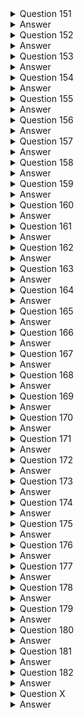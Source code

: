 <details>
  <summary>Question 151</summary>

A company wants to migrate its on-premises data center to AWS. According to the company's compliance requirements, the company can use only the ap-northeast-3 Region. Company administrators are not permitted to connect VPCs to the internet.

Which solutions will meet these requirements? (Choose two.)

- [ ] A. Use AWS Control Tower to implement data residency guardrails to deny internet access and deny access to all AWS Regions except ap-northeast-3.
- [ ] B. Use rules in AWS WAF to prevent internet access. Deny access to all AWS Regions except ap-northeast-3 in the AWS account settings.
- [ ] C. Use AWS Organizations to configure service control policies (SCPS) that prevent VPCs from gaining internet access. Deny access to all AWS Regions except ap-northeast-3.
- [ ] D. Create an outbound rule for the network ACL in each VPC to deny all traffic from 0.0.0.0/0 Create an IAM policy for each user to prevent the use of any AWS Region other than ap-northeast-3.
- [ ] E. Use AWS Config to activate managed rules to detect and alert for internet gateways and to detect and alert for new resources deployed outside of ap-northeast-3.

</details>

<details>
  <summary>Answer</summary>

- [ ] A. Use AWS Control Tower to implement data residency guardrails to deny internet access and deny access to all AWS Regions except ap-northeast-3.
- [ ] C. Use AWS Organizations to configure service control policies (SCPS) that prevent VPCs from gaining internet access. Deny access to all AWS Regions except ap-northeast-3.

Why these are the correct answers:

These options provide preventative controls at an organizational level to enforce the specified compliance requirements:

A. Use AWS Control Tower to implement data residency guardrails to deny internet access and deny access to all AWS Regions except ap-northeast-3.
- [ ] AWS Control Tower for Governance: AWS Control Tower provides an easy way to set up and govern a secure, multi-account AWS environment based on best practices. It uses guardrails (which are often implemented using Service Control Policies and AWS Config rules) to enforce policies.
- [ ] Data Residency Guardrails: Control Tower offers specific guardrails for data residency that can be used to deny access to AWS services and operations in unauthorized AWS Regions, thereby ensuring work occurs only in ap-northeast-3.
- [ ] Preventing Internet Access: Control Tower can also deploy guardrails that help prevent VPCs from connecting to the internet, for example, by restricting the creation or use of Internet Gateways.
- [ ] Centralized Enforcement: Control Tower provides a comprehensive, managed way to establish and enforce these types of compliance rules across an organization.

C. Use AWS Organizations to configure service control policies (SCPS) that prevent VPCs from gaining internet access. Deny access to all AWS Regions except ap-northeast-3.
- [ ] AWS Organizations and SCPs: Service Control Policies (SCPs) are a feature of AWS Organizations that offer central control over the maximum available permissions for all accounts in your organization. SCPs can restrict which AWS services, resources, and individual API actions users and roles in member accounts can access.
- [ ] Denying Access to Other Regions: An SCP can be configured to explicitly deny access to all AWS API actions in Regions other than ap-northeast-3. This effectively limits operations to the allowed region.
- [ ] Preventing Internet Access for VPCs: SCPs can also be used to deny specific EC2 actions required to connect a VPC to the internet, such as ec2:CreateInternetGateway, ec2:AttachInternetGateway, or actions that modify route tables to use an Internet Gateway. This ensures administrators cannot connect VPCs to the internet.
- [ ] Preventative Control: SCPs act as preventative guardrails that even administrators in member accounts cannot override (unless they have permissions in the management account to modify the SCP itself).

Why are the other answers wrong?

- [ ] Option B is wrong because: AWS WAF (Web Application Firewall) is used to protect web applications from common web exploits. It does not control general VPC internet connectivity or restrict access to AWS Regions. Denying access to regions in "AWS account settings" is less robust and centrally managed than using SCPs or Control Tower guardrails for organizational compliance.
- [ ] Option D is wrong because:
Network ACLs operate at the subnet level and are stateless. While they can block traffic, managing NACLs across all VPCs to deny all outbound internet traffic (the 0.0.0.0/0 in an outbound rule is not how sources are typically specified for outbound; it would be a destination) can be complex and might inadvertently block necessary internal or AWS service traffic. It's also not as robust as an SCP for preventing administrators from creating internet connectivity.
IAM policies apply to users, groups, and roles, restricting what they can do. While useful, SCPs provide an overarching organizational boundary that applies even to administrators within member accounts.
- [ ] Option E is wrong because: AWS Config is a service for assessing, auditing, and evaluating the configurations of AWS resources. It provides detective controls, meaning it can detect and alert when a non-compliant configuration occurs (like an Internet Gateway being created or resources deployed in a wrong region). However, it does not prevent these actions. The requirement is that administrators "are not permitted" to do these things, which implies a need for preventative controls.

</details>

<details>
  <summary>Question 152</summary>

A company wants to migrate an on-premises data center to AWS. The data center hosts an SFTP server that stores its data on an NFS-based file system. The server holds 200 GB of data that needs to be transferred. The server must be hosted on an Amazon EC2 instance that uses an Amazon Elastic File System (Amazon EFS) file system.

Which combination of steps should a solutions architect take to automate this task? (Choose two.)

- [ ] A. Launch the EC2 instance into the same Availability Zone as the EFS file system.
- [ ] B. Install an AWS DataSync agent in the on-premises data center.
- [ ] C. Create a secondary Amazon Elastic Block Store (Amazon EBS) volume on the EC2 instance for the data.
- [ ] D. Manually use an operating system copy command to push the data to the EC2 instance.
- [ ] E. Use AWS DataSync to create a suitable location configuration for the on-premises SFTP server.

</details>

<details>
  <summary>Answer</summary>

- [ ] B. Install an AWS DataSync agent in the on-premises data center.
- [ ] E. Use AWS DataSync to create a suitable location configuration for the on-premises SFTP server.

Why these are the correct answers:

This solution focuses on automating the transfer of 200 GB of data from an on-premises NFS file system (backing an SFTP server) to an Amazon EFS file system in AWS.

B. Install an AWS DataSync agent in the on-premises data center.
- [ ] AWS DataSync Agent: To use AWS DataSync for transferring data from an on-premises location, you need to deploy a DataSync agent (a virtual machine) in your on-premises environment.
- [ ] This agent will access your on-premises NFS file system and manage the data transfer to AWS.

E. Use AWS DataSync to create a suitable location configuration for the on-premises SFTP server.
- [ ] DataSync Locations and Task: Once the agent is deployed and activated, you configure AWS DataSync by creating a source location that points to your on-premises NFS file system (which backs the SFTP server) and a destination location that points to your Amazon EFS file system in AWS.
- [ ] Then, you create a DataSync task to manage the automated transfer of data between these locations.
- [ ] DataSync handles the scheduling, monitoring, data validation, and optimization of the transfer.
- [ ] This combination provides an automated, efficient, and managed way to transfer the data.

Why are the other answers wrong?

- [ ] Option A is wrong because: While an EC2 instance needs to be in a VPC with mount targets for the EFS file system (which exist in specific AZs), EFS itself is a regional service designed to be accessible from any AZ within the region where it's created. This step is related to how the EC2 instance accesses EFS after migration, not directly a step in automating the data transfer from on-premises. The core of the automation is DataSync.
- [ ] Option C is wrong because: The requirement clearly states that the new SFTP server hosted on an EC2 instance must use an Amazon EFS file system, not an EBS volume, for its data. Creating an EBS volume contradicts this requirement.
- [ ] Option D is wrong because: Manually using operating system copy commands (like scp, rsync, or cp over an NFS mount) is not an "automated task" in the context of a managed migration service like DataSync. Manual copies lack the built-in scheduling, monitoring, error handling, data validation, and transfer optimization features that DataSync provides, and they would require more manual intervention, especially for 200 GB of data.

</details>

<details>
  <summary>Question 153</summary>

A company sells ringtones created from clips of popular songs. The files containing the ringtones are stored in Amazon S3 Standard and are at least 128 KB in size. The company has millions of files, but downloads are infrequent for ringtones older than 90 days. The company needs to save money on storage while keeping the most accessed files readily available for its users.

Which action should the company take to meet these requirements MOST cost-effectively?

- [ ] A. Configure S3 Standard-Infrequent Access (S3 Standard-IA) storage for the initial storage tier of the objects.
- [ ] B. Move the files to S3 Intelligent-Tiering and configure it to move objects to a less expensive storage tier after 90 days.
- [ ] C. Configure S3 inventory to manage objects and move them to S3 Standard-Infrequent Access (S3 Standard-IA) after 90 days.
- [ ] D. Implement an S3 Lifecycle policy that moves the objects from S3 Standard to S3 Standard-Infrequent Access (S3 Standard-IA) after 90 days.

</details>

<details>
  <summary>Answer</summary>

- [ ] D. Implement an S3 Lifecycle policy that moves the objects from S3 Standard to S3 Standard-Infrequent Access (S3 Standard-IA) after 90 days.

Why this is the correct answer:

This solution directly addresses the defined access patterns and cost-saving requirements:

- [ ] Initial Storage in S3 Standard: New ringtones and those younger than 90 days are frequently accessed ("most accessed files readily available"). S3 Standard is suitable for this, offering high availability and immediate retrieval with no retrieval fees. The problem states files are currently in S3 Standard.
- [ ] Defined Access Pattern Shift: There's a clear shift in access patterns: "downloads are infrequent for ringtones older than 90 days."
- [ ] S3 Lifecycle Policy for Automated Transition: An S3 Lifecycle policy allows you to define rules to automatically transition objects to different storage classes based on their age. Configuring a policy to move objects from S3 Standard to S3 Standard-Infrequent Access (S3 Standard-IA) after 90 days automates the cost optimization process.
- [ ] S3 Standard-IA for Infrequent Access with Ready Availability: S3 Standard-IA is designed for data that is accessed less frequently but requires rapid access when needed. It offers a lower storage cost than S3 Standard, making it cost-effective for the ringtones older than 90 days. While there's a per-GB retrieval fee, this is acceptable if downloads are truly infrequent. It keeps the files "readily available."
- [ ] MOST Cost-Effective for This Pattern: For a well-defined access pattern (frequent then infrequent), a direct lifecycle policy to an appropriate infrequent access tier like S3 Standard-IA is a very cost-effective and straightforward approach.

Why are the other answers wrong?

- [ ] Option A is wrong because: Configuring S3 Standard-IA as the initial storage tier for all objects would mean that frequently accessed new ringtones (within the first 90 days) would incur retrieval fees every time they are downloaded. S3 Standard is more cost-effective for the initial period of frequent access.
- [ ] Option B is wrong because: S3 Intelligent-Tiering is primarily designed for data with unknown, changing, or unpredictable access patterns. While it could eventually move data to an infrequent access tier after 90 days if so configured (or if its own monitoring determined it), the access pattern here is relatively predictable (frequent for 90 days, then infrequent). For such a defined pattern, a direct S3 Lifecycle policy (as in option D) is often simpler and can be slightly more cost-effective as it avoids the small per-object monitoring and automation fees associated with S3 Intelligent-Tiering.
- [ ] Option C is wrong because: Amazon S3 Inventory provides flat file lists (CSV, ORC, or Parquet) of your objects and their metadata, which is useful for analysis, auditing, and reporting. S3 Inventory itself does not "manage objects and move them" between storage classes. That functionality is provided by S3 Lifecycle policies.

</details>

<details>
  <summary>Question 154</summary>

A company needs to save the results from a medical trial to an Amazon S3 repository. The repository must allow a few scientists to add new files and must restrict all other users to read-only access. No users can have the ability to modify or delete any files in the repository. The company must keep every file in the repository for a minimum of 1 year after its creation date.

Which solution will meet these requirements?

- [ ] A. Use S3 Object Lock in governance mode with a legal hold of 1 year.
- [ ] B. Use S3 Object Lock in compliance mode with a retention period of 365 days.
- [ ] C. Use an IAM role to restrict all users from deleting or changing objects in the S3 bucket. Use an S3 bucket policy to only allow the IAM role.
- [ ] D. Configure the S3 bucket to invoke an AWS Lambda function every time an object is added. Configure the function to track the hash of the saved object so that modified objects can be marked accordingly.

</details>

<details>
  <summary>Answer</summary>

- [ ] B. Use S3 Object Lock in compliance mode with a retention period of 365 days.

Why this is the correct answer:

This solution effectively addresses the requirements for immutability and fixed-term retention:

- [ ] S3 Object Lock for Immutability: The requirement "No users can have the ability to modify or delete any files in the repository" points directly to Amazon S3 Object Lock. S3 Object Lock provides Write-Once-Read-Many (WORM) protection for S3 objects, preventing them from being deleted or overwritten for a fixed amount of time or indefinitely.
- [ ] Compliance Mode for Strict Enforcement: S3 Object Lock offers two retention modes: governance and compliance. Compliance mode is the stricter of the two. When an object version is locked in compliance mode, its retention mode cannot be changed, and its retention period cannot be shortened by any user, including the root user in the AWS account, for the duration of the specified retention period. This ensures the highest level of immutability and meets the "No users can have the ability to modify or delete" requirement.
- [ ] Retention Period of 365 Days: Setting a retention period of 365 days (1 year) for objects when they are uploaded (e.g., via a default bucket setting or by applying it during upload) ensures that "The company must keep every file in the repository for a minimum of 1 year after its creation date."
- [ ] Access Control (Complementary): While S3 Object Lock handles the immutability and retention, separate IAM policies and/or S3 bucket policies would be configured to manage who can add new files (the "few scientists") and who has read-only access ("all other users"). This option focuses on the critical immutability and retention aspects.

Why are the other answers wrong?

- [ ] Option A is wrong because:
S3 Object Lock in governance mode allows users with specific IAM permissions (s3:BypassGovernanceRetention) to override the retention settings or delete the objects. This does not meet the strict requirement that "No users can have the ability to modify or delete any files."
A legal hold provides immutability but has no expiration date; it remains in effect until explicitly removed. While it prevents deletion, a fixed retention period (as in compliance mode) is more directly aligned with the "minimum of 1 year after its creation date" requirement if the goal is a time-bound, unchangeable retention.
- [ ] Option C is wrong because: While IAM roles and S3 bucket policies are essential for controlling access (who can read, who can write), they can typically be modified by users with sufficient administrative privileges (like the root user or account administrators). They do not provide the same level of guaranteed, unchangeable WORM protection that S3 Object Lock in compliance mode offers against all users, including administrators, for a defined period.
- [ ] Option D is wrong because: This describes a detective control, not a preventative one. Tracking hashes with a Lambda function would help identify if an object has been modified after the fact, but it would not prevent the modification or deletion from occurring in the first place. The requirement is that files "cannot be modified or deleted."

</details>

<details>
  <summary>Question 155</summary>

A large media company hosts a web application on AWS. The company wants to start caching confidential media files so that users around the world will have reliable access to the files. The content is stored in Amazon S3 buckets. The company must deliver the content quickly, regardless of where the requests originate geographically.

Which solution will meet these requirements?

- [ ] A. Use AWS DataSync to connect the S3 buckets to the web application.
- [ ] B. Deploy AWS Global Accelerator to connect the S3 buckets to the web application.
- [ ] C. Deploy Amazon CloudFront to connect the S3 buckets to CloudFront edge servers.
- [ ] D. Use Amazon Simple Queue Service (Amazon SQS) to connect the S3 buckets to the web application.

</details>

<details>
  <summary>Answer</summary>

- [ ] C. Deploy Amazon CloudFront to connect the S3 buckets to CloudFront edge servers.

Why this is the correct answer:

- [ ] Amazon CloudFront for Caching and Global Fast Delivery: Amazon CloudFront is a global content delivery network (CDN) service. It is designed to "deliver the content quickly, regardless of where the requests originate geographically" by caching copies of your content (in this case, confidential media files from S3 buckets) at edge locations around the world. When users request the files, they are served from the nearest edge location, which significantly reduces latency.
- [ ] Reliable Access and S3 Origin: CloudFront improves the reliability of access to content. It uses Amazon S3 buckets as an origin to fetch the content when it's not already cached at an edge location.
- [ ] Caching Confidential Media Files: CloudFront supports methods for securely serving private content from S3, such as using Origin Access Identity (OAI) or Origin Access Control (OAC) to restrict direct S3 access and ensure files are only accessible through CloudFront. Signed URLs or signed cookies can also be used with CloudFront to control access to confidential files on a per-user or per-session basis.
- [ ] This solution directly addresses all requirements: caching, reliable access, global fast delivery, and handling confidential content from S3.

Why are the other answers wrong?

- [ ] Option A is wrong because: AWS DataSync is a service for online data transfer, designed to move large amounts of data between on-premises storage and AWS storage, or between different AWS storage services. It is not a content delivery or caching service for providing low-latency access to users around the world.
- [ ] Option B is wrong because: AWS Global Accelerator is a service that improves the availability and performance of your applications with global users by providing static IP addresses and routing traffic over the AWS global network to optimal regional application endpoints (like Load Balancers or EC2 instances). While it helps with application endpoint performance and availability, it is not primarily a content caching service like CloudFront. CloudFront is specifically designed for caching and delivering static/dynamic content from the edge.
- [ ] Option D is wrong because: Amazon Simple Queue Service (Amazon SQS) is a message queuing service used for decoupling and scaling distributed systems by sending, storing, and receiving messages between software components. It has no role in caching or delivering media files to users.


</details>

<details>
  <summary>Question 156</summary>

- [ ] A.  Turn  
A company produces batch data that comes from different databases. The company also produces live stream data from network sensors and application APIs. The company needs to consolidate all the data into one place for business analytics. The company needs to process the incoming data and then stage the data in different Amazon S3 buckets. Teams will later run one-time queries and import the data into a business intelligence tool to show key performance indicators (KPIs).

Which combination of steps will meet these requirements with the LEAST operational overhead? (Choose two.)

- [ ] A. Use Amazon Athena for one-time queries. Use Amazon QuickSight to create dashboards for KPIs.
- [ ] B. Use Amazon Kinesis Data Analytics for one-time queries. Use Amazon QuickSight to create dashboards for KPIs.
- [ ] C. Create custom AWS Lambda functions to move the individual records from the databases to an Amazon Redshift cluster.
- [ ] D. Use an AWS Glue extract, transform, and load (ETL) job to convert the data into JSON format. Load the data into multiple Amazon OpenSearch Service (Amazon Elasticsearch Service) clusters.
- [ ] E. Use blueprints in AWS Lake Formation to identify the data that can be ingested into a data lake. Use AWS Glue to crawl the source, extract the data, and load the data into Amazon S3 in Apache Parquet format.

</details>

<details>
  <summary>Answer</summary>

- [ ] A. Use Amazon Athena for one-time queries. Use Amazon QuickSight to create dashboards for KPIs.
- [ ] E. Use blueprints in AWS Lake Formation to identify the data that can be ingested into a data lake. Use AWS Glue to crawl the source, extract the data, and load the data into Amazon S3 in Apache Parquet format.

Why these are the correct answers:

This solution combines services for building a data lake, processing data, and then analyzing and visualizing it, all with an emphasis on minimizing operational overhead.

E. Use blueprints in AWS Lake Formation to identify the data that can be ingested into a data lake. Use AWS Glue to crawl the source, extract the data, and load the data into Amazon S3 in Apache Parquet format.
- [ ] Consolidation and Staging in S3: AWS Lake Formation helps you set up a secure data lake in Amazon S3 quickly. Blueprints can be used to ingest data from various sources (like the "different databases").
- [ ] AWS Glue (an ETL service) can then be used to crawl these sources, extract the data, perform necessary transformations (though this option focuses on extraction and loading), and load it into S3.
- [ ] Apache Parquet Format: Storing data in Apache Parquet format in S3 is highly recommended for analytics.
- [ ] Parquet is a columnar storage format that is optimized for query performance with services like Amazon Athena and can lead to significant cost savings for queries.
- [ ] Least Operational Overhead for Ingestion/Processing: Both Lake Formation and Glue are fully managed services, reducing the operational burden of setting up data ingestion pipelines and preparing data for analytics.

A. Use Amazon Athena for one-time queries. Use Amazon QuickSight to create dashboards for KPIs.
- [ ] Amazon Athena for Ad-Hoc Queries: Once the data is staged in S3 (as per option E), Amazon Athena allows teams to run "one-time queries" directly on the data in S3 using standard SQL.
- [ ] Athena is serverless, so there are no clusters to manage, fitting the "LEAST operational overhead" requirement.
- [ ] Amazon QuickSight for BI and KPIs: Amazon QuickSight is a scalable, serverless business intelligence (BI) service.
- [ ] It can connect to data in S3 (often via Athena) to "import the data into a business intelligence tool to show key performance indicators (KPIs)" through interactive dashboards.
- [ ] This addresses the analysis and visualization requirements with low operational overhead.

Why are the other answers wrong?

- [ ] Option B is wrong because: Amazon Kinesis Data Analytics is designed for real-time processing and analysis of streaming data, not for running "one-time queries" on data already staged in S3 (which is what Athena is for). While the company does have live stream data, Kinesis Data Analytics is an analytics tool for data in motion, not a general query engine for data at rest in S3 for this use case.
- [ ] Option C is wrong because: Creating custom AWS Lambda functions to move data from various databases to an Amazon Redshift cluster would involve significant development and maintenance effort. While Redshift is a data warehouse, the requirement is to stage data in S3 first. For ingesting batch data from databases into S3, AWS Glue (as in option E) or AWS Database Migration Service (DMS) are generally more suitable and offer less operational overhead than custom Lambda functions.
- [ ] Option D is wrong because: While AWS Glue ETL is appropriate for processing, loading data into multiple Amazon OpenSearch Service (Elasticsearch Service) clusters might not be the most cost-effective or operationally simple solution for staging all consolidated data for "one-time queries" and general BI tool import. OpenSearch is optimized for search and log analytics. Storing data in S3 in Parquet format and querying with Athena (as suggested by options E and A) is often more flexible and cost-effective for ad-hoc SQL queries and broader BI consumption. Managing multiple OpenSearch clusters also adds operational overhead.

</details>

<details>
  <summary>Question 157</summary>

A company stores data in an Amazon Aurora PostgreSQL DB cluster. The company must store all the data for 5 years and must delete all the data after 5 years. The company also must indefinitely keep audit logs of actions that are performed within the database. Currently, the company has automated backups configured for Aurora.

Which combination of steps should a solutions architect take to meet these requirements? (Choose two.)

- [ ] A. Take a manual snapshot of the DB cluster.
- [ ] B. Create a lifecycle policy for the automated backups.
- [ ] C. Configure automated backup retention for 5 years.
- [ ] D. Configure an Amazon CloudWatch Logs export for the DB cluster.
- [ ] E. Use AWS Backup to take the backups and to keep the backups for 5 years.

</details>

<details>
  <summary>Answer</summary>

- [ ] D. Configure an Amazon CloudWatch Logs export for the DB cluster.
- [ ] E. Use AWS Backup to take the backups and to keep the backups for 5 years.

Why these are the correct answers:

This solution addresses both the data retention/deletion requirements and the audit log retention requirement separately using appropriate AWS services.

D. Configure an Amazon CloudWatch Logs export for the DB cluster.
- [ ] Indefinitely Keep Audit Logs: Amazon Aurora PostgreSQL can be configured to publish various logs, including audit logs (if enabled via database parameter group settings), to Amazon CloudWatch Logs. Once the audit logs are in CloudWatch Logs, they can be configured for long-term retention, either within CloudWatch Logs itself (though this can become expensive for indefinite retention of large volumes) or, more commonly, by setting up an export or subscription from CloudWatch Logs to Amazon S3 for durable, cost-effective, and indefinite archival. This meets the requirement to "indefinitely keep audit logs of actions that are performed within the database."

E. Use AWS Backup to take the backups and to keep the backups for 5 years.
- [ ] Data Retention for 5 Years and Deletion: AWS Backup is a fully managed backup service that simplifies and automates data protection across various AWS services, including Amazon Aurora. You can create backup plans in AWS Backup to define how frequently backups are taken and, crucially, their retention period. You can set a retention policy to keep backups for 5 years. AWS Backup also manages the lifecycle of these backups, including their automatic deletion after the 5-year retention period expires. This addresses the requirements to "store all the data for 5 years and must delete all the data after 5 years."
- [ ] Operational Efficiency: Using AWS Backup centralizes backup management and automates the backup and retention lifecycle, reducing operational overhead.

Why are the other answers wrong?

- [ ] Option A is wrong because: Taking a single manual snapshot of the DB cluster is a point-in-time backup. It does not provide an ongoing strategy for backing up all data, retaining it for 5 years, and then ensuring its deletion. Managing a series of manual snapshots for 5 years and their eventual deletion would be operationally burdensome.
- [ ] Option B is wrong because: Amazon RDS automated backups (which Aurora uses) have a maximum retention period of 35 days. You cannot create a lifecycle policy directly on these automated backups to extend their retention to 5 years. For long-term retention beyond 35 days, you need to use manual snapshots or a service like AWS Backup.
- [ ] Option C is wrong because: As stated above, the maximum retention period for standard Amazon RDS automated backups is 35 days. It is not possible to configure automated backup retention directly within RDS/Aurora for 5 years.

</details>

<details>
  <summary>Question 158</summary>

A solutions architect is optimizing a website for an upcoming musical event. Videos of the performances will be streamed in real time and then will be available on demand. The event is expected to attract a global online audience.

Which service will improve the performance of both the real-time and on-demand streaming?

- [ ] A. Amazon CloudFront
- [ ] B. AWS Global Accelerator
- [ ] C. Amazon Route 53
- [ ] D. Amazon S3 Transfer Acceleration

</details>

<details>
  <summary>Answer</summary>

- [ ] A. Amazon CloudFront

Why this is the correct answer:

- [ ] Amazon CloudFront for On-Demand and Real-Time Streaming: Amazon CloudFront is a global content delivery network (CDN) service that is designed to deliver data, videos, applications, and APIs to customers globally with low latency and high transfer speeds.
- [ ] On-Demand Streaming: For on-demand video (e.g., recordings of performances stored in Amazon S3), CloudFront caches the content at its numerous edge locations worldwide. When users request the video, it's served from the edge location closest to them, significantly reducing latency and improving playback performance.
- [ ] Real-Time Streaming: CloudFront can also be used to distribute live video streams. It supports common streaming protocols and can work with live origins (like AWS Elemental MediaStore or other media servers) to deliver real-time streams to a global audience with lower latency by leveraging its edge network.
- [ ] Global Audience and Performance: Given the "global online audience," CloudFront's geographically distributed edge locations are key to providing a consistent, low-latency viewing experience for both types of video content.

Why are the other answers wrong?

- [ ] Option B is wrong because: AWS Global Accelerator improves the availability and performance of your applications by providing static IP addresses and routing traffic over the AWS global network to optimal application endpoints (like Load Balancers or EC2 instances). While it can accelerate traffic to your application origin and is beneficial for certain types of real-time applications (like gaming or some live video contribution), Amazon CloudFront is more specifically designed for caching and delivering video content (both on-demand and live streams) at the edge to a global audience. For video streaming, CloudFront's caching and delivery optimization are typically more impactful.
- [ ] Option C is wrong because: Amazon Route 53 is a scalable Domain Name System (DNS) web service. It translates domain names into IP addresses and can route users to different endpoints based on various routing policies (e.g., latency-based, geoproximity). While Route 53 is essential for directing users to the correct CloudFront distribution or Global Accelerator endpoint, it does not itself cache content or improve the actual streaming performance by bringing content closer to users in the way a CDN does.
- [ ] Option D is wrong because: Amazon S3 Transfer Acceleration is a feature that speeds up file uploads to Amazon S3 over long distances by using CloudFront's edge locations as an entry point to the AWS network. It does not improve the performance of downloading or streaming content from S3 to users globally. For delivering content from S3 to users, a full CloudFront distribution is the appropriate service.

</details>

<details>
  <summary>Question 159</summary>

A company is running a publicly accessible serverless application that uses Amazon API Gateway and AWS Lambda. The application's traffic recently spiked due to fraudulent requests from botnets.

Which steps should a solutions architect take to block requests from unauthorized users? (Choose two.)

- [ ] A. Create a usage plan with an API key that is shared with genuine users only.
- [ ] B. Integrate logic within the Lambda function to ignore the requests from fraudulent IP addresses.
- [ ] C. Implement an AWS WAF rule to target malicious requests and trigger actions to filter them out.
- [ ] D. Convert the existing public API to a private API. Update the DNS records to redirect users to the new API endpoint.
- [ ] E. Create an IAM role for each user attempting to access the API. A user will assume the role when making the API call.

</details>

<details>
  <summary>Answer</summary>

- [ ] A. Create a usage plan with an API key that is shared with genuine users only.
- [ ] C. Implement an AWS WAF rule to target malicious requests and trigger actions to filter them out.

Why these are the correct answers:

These two solutions provide effective mechanisms at the API Gateway and edge level to control access and filter malicious traffic:

A. Create a usage plan with an API key that is shared with genuine users only.
- [ ] API Keys for Authentication/Authorization: Amazon API Gateway allows you to create API keys and associate them with usage plans. You can then require clients to send a valid API key in their requests.
- [ ] By distributing API keys only to genuine users or client applications, you can ensure that requests without a valid key (or with a revoked key) are rejected by API Gateway.
- [ ] Throttling and Quotas: Usage plans also allow you to set throttling limits and quotas on a per-API key basis, which can help mitigate abuse from a compromised key or a single misbehaving client.

C. Implement an AWS WAF rule to target malicious requests and trigger actions to filter them out.
- [ ] AWS WAF for Web Exploit and Bot Protection: AWS WAF is a web application firewall that integrates with Amazon API Gateway (and other services like CloudFront and Application Load Balancer).
- [ ] It allows you to create rules to filter web traffic based on various conditions, such as IP addresses, HTTP headers, HTTP body, URI strings, SQL injection, and cross-site scripting.
- [ ] Blocking Botnets: You can use AWS WAF with AWS Managed Rules (like the Bot Control rule set or IP reputation lists) or create custom rules to identify and block traffic originating from known botnets or exhibiting bot-like behavior.
- [ ] This filtering happens before requests hit your API Gateway methods or Lambda functions.
- [ ] Combining these two provides layered security: WAF for broad filtering of malicious traffic and botnets, and API keys/usage plans for more granular access control for legitimate clients.

Why are the other answers wrong?

- [ ] Option B is wrong because: Implementing IP address filtering logic directly within the AWS Lambda function means that the Lambda function is still invoked for every request, including fraudulent ones. This consumes Lambda resources, incurs costs for each invocation, and makes the Lambda function more complex. It's more efficient and cost-effective to block malicious traffic at an earlier stage, like with AWS WAF or API Gateway configurations.
- [ ] Option D is wrong because: Converting a publicly accessible API to a private API makes it accessible only from within your VPC (using VPC endpoints) or via specific private network connections. This would block all public internet traffic, including legitimate users, unless a complex and potentially costly frontend solution is built to bridge public access to the private API. This is not a suitable solution for protecting a "publicly accessible serverless application" from botnets while maintaining public access.
- [ ] Option E is wrong because: Using IAM roles for each individual user to access a public API is generally not a scalable or practical authentication mechanism for a large number of external users. IAM roles are more typically used for granting permissions to AWS services or applications, or for federated enterprise users. For authenticating end-users of a public API, solutions like Amazon Cognito user pools (which can be integrated with API Gateway) or API keys are more appropriate. Managing individual IAM roles for potentially thousands or millions of public users would be an operational nightmare.

</details>

<details>
  <summary>Question 160</summary>

An ecommerce company hosts its analytics application in the AWS Cloud. The application generates about 300 MB of data each month. The data is stored in JSON format. The company is evaluating a disaster recovery solution to back up the data. The data must be accessible in milliseconds if it is needed, and the data must be kept for 30 days.

Which solution meets these requirements MOST cost-effectively?

- [ ] A. Amazon OpenSearch Service (Amazon Elasticsearch Service)
- [ ] B. Amazon S3 Glacier
- [ ] C. Amazon S3 Standard
- [ ] D. Amazon RDS for PostgreSQL

</details>

<details>
  <summary>Answer</summary>

- [ ] C. Amazon S3 Standard

Why this is the correct answer:

- [ ] Amazon S3 Standard for Accessibility and Cost-Effectiveness:
- [ ] Accessible in Milliseconds: Amazon S3 Standard provides low-latency access to data, typically in milliseconds, which meets the requirement for quick accessibility.
- [ ] Suitable for Data Volume and Retention: For a relatively small amount of data (300 MB per month) that needs to be kept for only 30 days and requires fast access, S3 Standard is a very cost-effective storage option. It has no retrieval fees, which is beneficial if the data might be needed.
- [ ] Durability for Backups: S3 Standard is designed for high durability (99.999999999%) and stores data across multiple Availability Zones, making it a reliable choice for storing backups.
- [ ] JSON Format: S3 is well-suited for storing files in any format, including JSON.
- [ ] This solution directly meets the accessibility, retention, and cost-effectiveness requirements for this specific scenario.

Why are the other answers wrong?

- [ ] Option A is wrong because: Amazon OpenSearch Service (formerly Amazon Elasticsearch Service) is primarily a search and analytics engine. While it can store JSON data, using it as a primary backup solution for 300 MB of data per month where the main requirements are millisecond access for 30 days and cost-effectiveness is likely overkill. OpenSearch Service involves running a cluster, which incurs instance costs and can be more expensive than S3 Standard for simple backup storage.
- [ ] Option B is wrong because: Amazon S3 Glacier (referring to S3 Glacier Flexible Retrieval or S3 Glacier Deep Archive) is designed for low-cost, long-term data archiving where retrieval times of minutes to hours (or even longer for Deep Archive) are acceptable. It does not meet the requirement that "data must be accessible in milliseconds if it is needed." (Note: S3 Glacier Instant Retrieval does offer millisecond access from an archive tier, but for data kept only 30 days with potential need for immediate access, S3 Standard is often simpler and its storage cost for this short duration is competitive without involving specific archive tier considerations unless access is truly rare).
- [ ] Option D is wrong because: Amazon RDS for PostgreSQL is a relational database service. Storing 300 MB of JSON backup data in a relational database is generally not the most straightforward or cost-effective approach compared to object storage like S3. While PostgreSQL supports JSON data types, using RDS as a backup target for files in this manner adds unnecessary complexity and cost associated with running a database instance.

</details>

<details>
  <summary>Question 161</summary>

A company has a small Python application that processes JSON documents and outputs the results to an on-premises SQL database. The application runs thousands of times each day. The company wants to move the application to the AWS Cloud. The company needs a highly available solution that maximizes scalability and minimizes operational overhead.

Which solution will meet these requirements?

- [ ] A. Place the JSON documents in an Amazon S3 bucket. Run the Python code on multiple Amazon EC2 instances to process the documents. Store the results in an Amazon Aurora DB cluster.
- [ ] B. Place the JSON documents in an Amazon S3 bucket. Create an AWS Lambda function that runs the Python code to process the documents as they arrive in the S3 bucket. Store the results in an Amazon Aurora DB cluster.
- [ ] C. Place the JSON documents in an Amazon Elastic Block Store (Amazon EBS) volume. Use the EBS Multi-Attach feature to attach the volume to multiple Amazon EC2 instances. Run the Python code on the EC2 instances to process the documents. Store the results on an Amazon RDS DB instance.
- [ ] D. Place the JSON documents in an Amazon Simple Queue Service (Amazon SQS) queue as messages. Deploy the Python code as a container on an Amazon Elastic Container Service (Amazon ECS) cluster that is configured with the Amazon EC2 launch type. Use the container to process the SQS messages. Store the results on an Amazon RDS DB instance.

</details>

<details>
  <summary>Answer</summary>

- [ ] B. Place the JSON documents in an Amazon S3 bucket. Create an AWS Lambda function that runs the Python code to process the documents as they arrive in the S3 bucket. Store the results in an Amazon Aurora DB cluster.

Why this is the correct answer:

This solution leverages serverless and managed services to meet all requirements efficiently:

- [ ] Amazon S3 for Storing JSON Documents: Amazon S3 is an excellent choice for storing the input JSON documents. It's highly durable, scalable, and can trigger events.
- [ ] AWS Lambda for Processing: An AWS Lambda function can be written in Python to process the JSON documents. Lambda is serverless, meaning you don't manage any servers. It automatically scales based on the number of incoming events (e.g., new documents arriving in S3), thus maximizing scalability. Since it runs "thousands of times each day" (implying event-driven processing), Lambda is a perfect fit. This also "minimizes operational overhead."
- [ ] S3 Event Trigger: S3 can be configured to automatically trigger the Lambda function whenever a new JSON document is uploaded to the bucket. This creates an event-driven processing pipeline.
- [ ] Amazon Aurora for SQL Database: Amazon Aurora is a fully managed, relational database service compatible with MySQL and PostgreSQL. It provides high availability (e.g., with Multi-AZ configurations or Aurora Replicas), scalability, and significantly reduces operational overhead compared to managing an on-premises SQL database or a database on EC2. Migrating the output to Aurora meets the need for a SQL database in the cloud.
- [ ] This architecture (S3 for input, Lambda for processing, Aurora for output) is highly available, scales seamlessly, and has minimal operational overhead.

Why are the other answers wrong?

- [ ] Option A is wrong because: Running the Python code on multiple Amazon EC2 instances to process the documents involves managing those instances (patching, scaling, operating systems). This incurs more operational overhead than using serverless AWS Lambda. While scalable with Auto Scaling, Lambda offers better operational efficiency for this event-driven task.
- [ ] Option C is wrong because:
Storing JSON documents that need to be processed by multiple instances on a single EBS volume (even with Multi-Attach) is generally less scalable and more complex than using Amazon S3 as the source. EBS Multi-Attach has limitations (e.g., only for io1/io2 volumes, within the same AZ, specific instance types) and requires a file system that supports concurrent access.
It still relies on EC2 instances, leading to higher operational overhead than Lambda.
- [ ] Option D is wrong because:
Placing entire JSON documents directly into SQS messages might be problematic if the documents are large, as SQS messages have a size limit (typically 256 KB). It's more common to store the documents in S3 and send a notification/pointer to SQS.
Using Amazon ECS with the EC2 launch type for processing still involves managing the underlying EC2 instances in the cluster, which has more operational overhead than a fully serverless Lambda approach for this type of document processing task.

</details>

<details>
  <summary>Question 162</summary>

A company wants to use high performance computing (HPC) infrastructure on AWS for financial risk modeling. The company's HPC workloads run on Linux. Each HPC workflow runs on hundreds of Amazon EC2 Spot Instances, is short-lived, and generates thousands of output files that are ultimately stored in persistent storage for analytics and long-term future use. The company seeks a cloud storage solution that permits the copying of on-premises data to long-term persistent storage to make data available for processing by all EC2 instances. The solution should also be a high performance file system that is integrated with persistent storage to read and write datasets and output files.

Which combination of AWS services meets these requirements?

- [ ] A. Amazon FSx for Lustre integrated with Amazon S3
- [ ] B. Amazon FSx for Windows File Server integrated with Amazon S3
- [ ] C. Amazon S3 Glacier integrated with Amazon Elastic Block Store (Amazon EBS)
- [ ] D. Amazon S3 bucket with a VPC endpoint integrated with an Amazon Elastic Block Store (Amazon EBS) General Purpose SSD (gp2) volume

</details>

<details>
  <summary>Answer</summary>

- [ ] A. Amazon FSx for Lustre integrated with Amazon S3

Why this is the correct answer:

This question outlines requirements for a high-performance, scalable file system for HPC workloads, with integration for persistent storage.

- [ ] Amazon FSx for Lustre for High-Performance File System: Amazon FSx for Lustre is specifically designed to provide high-performance, scalable file storage for compute-intensive workloads like HPC, financial risk modeling, machine learning, and media processing. Lustre is a popular open-source parallel file system known for its speed and scalability, making it ideal for workflows running on hundreds of EC2 instances that need fast access to shared datasets and a place to write output files quickly.
- [ ] Integration with Amazon S3 for Persistent Storage: FSx for Lustre seamlessly integrates with Amazon S3. You can link an FSx for Lustre file system to an S3 bucket. This allows:
- [ ] Data in S3 (e.g., on-premises data copied to S3 for long-term storage) to be transparently presented as files in the Lustre file system for processing by the EC2 Spot Instances.
- [ ] Output files generated by the HPC jobs on FSx for Lustre to be easily written back to the linked S3 bucket for "persistent storage for analytics and long-term future use."
- [ ] Shared Access for EC2 Instances: The FSx for Lustre file system can be mounted by hundreds of Linux-based EC2 Spot Instances, providing concurrent access to the data.
- [ ] This combination provides both the high-performance scratch/processing file system (FSx for Lustre) and the durable, long-term persistent storage (S3), with seamless integration between them.

Why are the other answers wrong?

- [ ] Option B is wrong because: Amazon FSx for Windows File Server provides file storage using the SMB protocol and is designed for Windows-based applications. The company's HPC workloads run on Linux, and Lustre (as provided by FSx for Lustre) is a more common and often higher-performing file system for Linux-based HPC clusters.
- [ ] Option C is wrong because: Amazon S3 Glacier is a low-cost archival storage service with retrieval times of minutes to hours. It is not suitable as a high-performance file system for active HPC processing. Amazon EBS provides block storage for individual EC2 instances and is not inherently a shared, distributed file system suitable for hundreds of HPC nodes without additional software and management.
- [ ] Option D is wrong because: While S3 can be used for persistent storage and EBS for instance storage, this option doesn't describe a "high performance file system that is integrated with persistent storage" in the way FSx for Lustre provides a POSIX-compliant, high-throughput, low-latency file system layer on top of S3 for HPC workloads. Accessing S3 directly for all file I/O from hundreds of compute nodes might not provide the same performance as a dedicated Lustre file system.

</details>

<details>
  <summary>Question 163</summary>
 
A company is building a containerized application on premises and decides to move the application to AWS. The application will have thousands of users soon after it is deployed. The company is unsure how to manage the deployment of containers at scale. The company needs to deploy the containerized application in a highly available architecture that minimizes operational overhead.

Which solution will meet these requirements?

- [ ] A. Store container images in an Amazon Elastic Container Registry (Amazon ECR) repository. Use an Amazon Elastic Container Service (Amazon ECS) cluster with the AWS Fargate launch type to run the containers. Use target tracking to scale automatically based on demand.
- [ ] B. Store container images in an Amazon Elastic Container Registry (Amazon ECR) repository. Use an Amazon Elastic Container Service (Amazon ECS) cluster with the Amazon EC2 launch type to run the containers. Use target tracking to scale automatically based on demand.
- [ ] C. Store container images in a repository that runs on an Amazon EC2 instance. Run the containers on EC2 instances that are spread across multiple Availability Zones. Monitor the average CPU utilization in Amazon CloudWatch. Launch new EC2 instances as needed.
- [ ] D. Create an Amazon EC2 Amazon Machine Image (AMI) that contains the container image. Launch EC2 instances in an Auto Scaling group across multiple Availability Zones. Use an Amazon CloudWatch alarm to scale out EC2 instances when the average CPU utilization threshold is breached.

</details>

<details>
  <summary>Answer</summary>

- [ ] A. Store container images in an Amazon Elastic Container Registry (Amazon ECR) repository. Use an Amazon Elastic Container Service (Amazon ECS) cluster with the AWS Fargate launch type to run the containers. Use target tracking to scale automatically based on demand.

Why this is the correct answer:

This solution offers a serverless approach to running containers, which directly addresses the requirements for scalability, high availability, and minimized operational overhead.

- [ ] Amazon Elastic Container Registry (Amazon ECR) for Image Storage: ECR is a fully managed Docker container registry that makes it easy to store, manage, share, and deploy your container images and artifacts. This is the standard and recommended place to store container images on AWS.
- [ ] Amazon Elastic Container Service (Amazon ECS) with AWS Fargate Launch Type:
- [ ] ECS is a fully managed container orchestration service that helps you deploy, manage, and scale containerized applications.
- [ ] AWS Fargate is a serverless compute engine for containers that works with ECS. When you use Fargate, you don't need to provision, configure, or manage the underlying EC2 instances (servers). AWS handles all the server management, patching, and scaling of the infrastructure. This directly meets the requirement to "minimize operational overhead" and simplifies managing "deployment of containers at scale."
- [ ] High Availability: ECS services running on Fargate can be configured to distribute tasks (your containers) across multiple Availability Zones, ensuring high availability.
- [ ] Target Tracking Auto Scaling: ECS services can use target tracking auto scaling policies to automatically adjust the number of running tasks based on demand (e.g., CPU utilization, memory utilization, or custom metrics from Amazon CloudWatch). This ensures the application can scale to handle "thousands of users."

Why are the other answers wrong?

- [ ] Option B is wrong because: Using Amazon ECS with the Amazon EC2 launch type means that while ECS manages the container orchestration, the company is still responsible for provisioning, managing, patching, and scaling the underlying EC2 instances that form the ECS cluster. This incurs more operational overhead compared to the serverless Fargate launch type.
- [ ] Option C is wrong because: Storing container images in a self-managed repository on an EC2 instance and manually running containers on EC2 instances (even across multiple AZs with some monitoring) lacks proper container orchestration. This approach has significant operational overhead for managing the repository, the EC2 instances, container lifecycles, and scaling, and it's not an effective way to manage containers "at scale."
- [ ] Option D is wrong because: While creating an AMI with the container image and using an Auto Scaling group can scale EC2 instances, it's not the standard or most efficient way to manage containerized applications. This approach doesn't leverage a container orchestrator like ECS, making tasks like rolling updates, service discovery, and managing multiple containerized services more complex. It also means you are managing the container runtime within the AMI on each EC2 instance.

</details>

<details>
  <summary>Question 164</summary>

A company has two applications: a sender application that sends messages with payloads to be processed and a processing application intended to receive the messages with payloads. The company wants to implement an AWS service to handle messages between the two applications. The sender application can send about 1,000 messages each hour. The messages may take up to 2 days to be processed: If the messages fail to process, they must be retained so that they do not impact the processing of any remaining messages.

Which solution meets these requirements and is the MOST operationally efficient?

- [ ] A. Set up an Amazon EC2 instance running a Redis database. Configure both applications to use the instance. Store, process, and delete the messages, respectively.
- [ ] B. Use an Amazon Kinesis data stream to receive the messages from the sender application. Integrate the processing application with the Kinesis Client Library (KCL).
- [ ] C. Integrate the sender and processor applications with an Amazon Simple Queue Service (Amazon SQS) queue. Configure a dead-letter queue to collect the messages that failed to process.
- [ ] D. Subscribe the processing application to an Amazon Simple Notification Service (Amazon SNS) topic to receive notifications to process. Integrate the sender application to write to the SNS topic.

</details>

<details>
  <summary>Answer</summary>

- [ ] C. Integrate the sender and processor applications with an Amazon Simple Queue Service (Amazon SQS) queue. Configure a dead-letter queue to collect the messages that failed to process.

Why this is the correct answer:

This solution uses Amazon SQS, which is well-suited for decoupling applications and handling asynchronous message processing with features for reliability.

- [ ] Amazon SQS for Decoupled Messaging: Amazon Simple Queue Service (SQS) is a fully managed message queuing service that enables you to send, store, and receive messages between software components at any volume, without losing messages or requiring other services to be always available. This decouples the sender and processing applications.
- [ ] Handles Long Processing Times: SQS messages can be retained in a queue for up to 14 days. The requirement that "messages may take up to 2 days to be processed" is well within this limit. The processing application can retrieve a message and use a visibility timeout to ensure it has enough time to process it before the message becomes visible again in the queue.
- [ ] Dead-Letter Queue (DLQ) for Failed Messages: SQS supports the configuration of a dead-letter queue (DLQ). If the processing application fails to process a message successfully after a configurable number of attempts, SQS can automatically move the undeliverable message to the DLQ. This "retains" the failed messages for later investigation and reprocessing and ensures "they do not impact the processing of any remaining messages" in the main queue.
- [ ] MOST Operationally Efficient: SQS is a fully managed service, requiring minimal operational overhead. Setting up a queue and a DLQ is straightforward. AWS handles the infrastructure, scalability, and availability of the queuing service.

Why are the other answers wrong?

- [ ] Option A is wrong because: Using a self-managed Redis database on an EC2 instance as a message queue introduces significant operational overhead. The company would be responsible for provisioning, managing, patching, and ensuring the availability of the EC2 instance and the Redis software. This is far less operationally efficient than using a managed service like SQS.
- [ ] Option B is wrong because: Amazon Kinesis Data Streams is designed for ingesting and processing large volumes of real-time streaming data (often much higher than 1,000 messages per hour). While it offers durability (data records are typically retained for 24 hours by default, extendable up to 365 days), SQS is generally simpler and more cost-effective for traditional message queuing scenarios with individual message processing and built-in DLQ functionality. Handling retries and failed messages in Kinesis can be more complex for this use case.
- [ ] Option D is wrong because: Amazon Simple Notification Service (SNS) is a publish/subscribe messaging service, primarily used for fanning out messages to multiple subscribers (e.g., sending notifications). It is not designed as a durable queue to hold messages for extended processing times (up to 2 days). If the processing application (subscriber) is unavailable, messages might be lost unless there's a durable endpoint like an SQS queue subscribed to the SNS topic. For direct decoupling between a sender and a single processing application (or a pool of workers for that application) with long processing times and error handling, SQS is more suitable.

</details>

<details>
  <summary>Question 165</summary>

A solutions architect must design a solution that uses Amazon CloudFront with an Amazon S3 origin to store a static website. The company's security policy requires that all website traffic be inspected by AWS WAF.

How should the solutions architect comply with these requirements?

- [ ] A. Configure an S3 bucket policy to accept requests coming from the AWS WAF Amazon Resource Name (ARN) only.
- [ ] B. Configure Amazon CloudFront to forward all incoming requests to AWS WAF before requesting content from the S3 origin.
- [ ] C. Configure a security group that allows Amazon CloudFront IP addresses to access Amazon S3 only. Associate AWS WAF to CloudFront.
- [ ] D. Configure Amazon CloudFront and Amazon S3 to use an origin access identity (OAI) to restrict access to the S3 bucket. Enable AWS WAF on the distribution.

</details>

<details>
  <summary>Answer</summary>

- [ ] D. Configure Amazon CloudFront and Amazon S3 to use an origin access identity (OAI) to restrict access to the S3 bucket. Enable AWS WAF on the distribution.

Why this is the correct answer:

This solution addresses both securing the S3 origin and inspecting traffic with AWS WAF in the standard way:

- [ ] Restricting Direct S3 Access with Origin Access Identity (OAI): To ensure that users access the static website content only through Amazon CloudFront and not directly from the S3 bucket URL, you use an Origin Access Identity (OAI). An OAI is a special CloudFront user that you associate with your distribution. You then update the S3 bucket policy to grant read permissions only to this OAI. This prevents public access to the S3 bucket.
- [ ] Enabling AWS WAF on the CloudFront Distribution: AWS WAF (Web Application Firewall) integrates directly with Amazon CloudFront. You create a web ACL (Access Control List) in AWS WAF with your desired rules (e.g., to block common web exploits or filter traffic based on IP addresses, geographic location, etc.) and then associate this web ACL with your CloudFront distribution. This ensures that all website traffic passing through CloudFront is inspected by AWS WAF before it reaches the S3 origin or is served from the CloudFront cache.
- [ ] This combination ensures that the S3 content is private and only accessible via CloudFront, and all traffic coming through CloudFront is inspected by AWS WAF.

Why are the other answers wrong?

- [ ] Option A is wrong because: An S3 bucket policy cannot directly reference an AWS WAF ARN as a principal to grant access. AWS WAF inspects traffic at CloudFront (or other supported services like ALB, API Gateway); it doesn't act as a principal for S3 bucket policies in this manner.
- [ ] Option B is wrong because: Amazon CloudFront does not "forward all incoming requests to AWS WAF" as a separate network hop. Instead, AWS WAF is integrated with CloudFront. When WAF is enabled on a CloudFront distribution, WAF inspects the requests as they arrive at the CloudFront edge locations, before CloudFront serves the content from cache or forwards the request to the origin.
- [ ] Option C is wrong because:
Amazon S3 buckets do not have security groups associated with them. Security groups are used for resources like EC2 instances within a VPC.
Relying on whitelisting CloudFront IP addresses to restrict S3 access is not recommended because these IP ranges can change and are very broad. Using OAI (or the newer Origin Access Control - OAC) is the secure and standard method.
While associating AWS WAF with CloudFront is correct, the S3 access control method described is flawed.

</details>

<details>
  <summary>Question 166</summary>
 
Organizers for a global event want to put daily reports online as static HTML pages. The pages are expected to generate millions of views from users around the world. The files are stored in an Amazon S3 bucket. A solutions architect has been asked to design an efficient and effective solution.

Which action should the solutions architect take to accomplish this?

- [ ] A. Generate presigned URLs for the files.
- [ ] B. Use cross-Region replication to all Regions.
- [ ] C. Use the geoproximity feature of Amazon Route 53.
- [ ] D. Use Amazon CloudFront with the S3 bucket as its origin.

</details>

<details>
  <summary>Answer</summary>

- [ ] D. Use Amazon CloudFront with the S3 bucket as its origin.

Why this is the correct answer:

- [ ] Amazon S3 for Storing Static Content: Storing the static HTML pages in an Amazon S3 bucket is a scalable, durable, and cost-effective starting point.
- [ ] Amazon CloudFront for Global Delivery and Performance: The key requirements are handling "millions of views from users around the world" and designing an "efficient and effective solution" (implying low latency and high availability). Amazon CloudFront is a global content delivery network (CDN). By configuring a CloudFront distribution with the S3 bucket as its origin, the static HTML pages will be cached at CloudFront's numerous edge locations worldwide. When users request a page, it will be served from the edge location closest to them, significantly reducing latency and improving the user experience. CloudFront can easily handle millions of requests.
- [ ] Reduced Load on Origin: Caching content at the edge also reduces the number of direct requests to the S3 origin bucket, which can lower costs and further improve performance.
- [ ] This is the standard and most effective architecture for delivering static web content globally with high performance and scalability on AWS.

Why are the other answers wrong?

- [ ] Option A is wrong because: Generating presigned URLs for S3 objects is primarily a mechanism for granting temporary, secure access to private objects in S3. It does not inherently improve performance or scalability for delivering public static content to millions of users globally. Users would still be fetching content directly from the S3 bucket's region, without the benefit of edge caching.
- [ ] Option B is wrong because: While S3 Cross-Region Replication can replicate the S3 bucket content to other AWS Regions, placing data closer to some users, Amazon CloudFront provides a much more extensive network of edge locations (far more numerous and geographically distributed than AWS Regions). Using CloudFront is a more direct and generally more effective way to achieve low-latency global content delivery. Replicating to "all Regions" would also be operationally complex and costly.
- [ ] Option C is wrong because: Amazon Route 53's geoproximity routing (or geolocation/latency-based routing) is a DNS feature that directs users to specific resources (like an S3 bucket endpoint or a load balancer) based on their geographic location or latency. However, if the content is only in a single S3 bucket, Route 53 alone cannot cache the content closer to users. It simply routes them to the origin. CloudFront (Option D) is needed for the actual edge caching and content delivery performance improvement.

</details>

<details>
  <summary>Question 167</summary>

- [ ] A.  Turn  
A company runs a production application on a fleet of Amazon EC2 instances. The application reads the data from an Amazon SQS queue and processes the messages in parallel. The message volume is unpredictable and often has intermittent traffic. This application should continually process messages without any downtime.

Which solution meets these requirements MOST cost-effectively?

- [ ] A. Use Spot Instances exclusively to handle the maximum capacity required.
- [ ] B. Use Reserved Instances exclusively to handle the maximum capacity required.
- [ ] C. Use Reserved Instances for the baseline capacity and use Spot Instances to handle additional capacity.
- [ ] D. Use Reserved Instances for the baseline capacity and use On-Demand Instances to handle additional capacity.

</details>

<details>
  <summary>Answer</summary>

- [ ] D. Use Reserved Instances for the baseline capacity and use On-Demand Instances to handle additional capacity.

Why this is the correct answer:

This solution balances cost-effectiveness with the critical requirement of continuous processing without downtime.

- [ ] Reserved Instances (RIs) for Baseline Capacity: Even with unpredictable traffic, there's likely a minimum level of processing capacity that is consistently needed to ensure messages are being processed.
- [ ] Using Reserved Instances for this baseline portion of the workload provides significant cost savings compared to On-Demand pricing for the compute capacity that is always active.
- [ ] On-Demand Instances for Peak/Additional Capacity: For the "unpredictable and often intermittent traffic" that exceeds the baseline, On-Demand Instances provide the flexibility to scale up reliably.
- [ ] Since the application "should continually process messages without any downtime," the guaranteed availability of On-Demand Instances (unlike Spot Instances, which can be interrupted) is crucial for handling these peaks without risking service interruption.
- [ ] MOST Cost-Effective with High Availability: This combination is generally considered a robust and cost-effective strategy.
- [ ] It provides cost savings for the predictable baseline while ensuring that capacity is always available via On-Demand instances to handle unpredictable peaks without the risk of interruptions that could lead to downtime for a critical message processing application.

Why are the other answers wrong?

- [ ] Option A is wrong because: While Spot Instances are the most cost-effective in terms of instance pricing, they can be interrupted by AWS with a two-minute warning. For a production application that "should continually process messages without any downtime," relying exclusively on Spot Instances for all capacity (including what might be considered a baseline) is risky. If a large number of Spot Instances are reclaimed simultaneously, it could lead to a significant disruption in message processing.
- [ ] Option B is wrong because: Purchasing Reserved Instances to handle the maximum potential capacity required for unpredictable and intermittent traffic would lead to substantial underutilization and wasted cost during periods of lower traffic. RIs are a commitment, and paying for peak capacity 24/7 when it's only needed sporadically is not cost-effective.
- [ ] Option C is wrong because: This is a very strong cost optimization strategy and often recommended for fault-tolerant workloads. Using RIs for baseline and Spot Instances for peaks offers great savings. However, the requirement "This application should continually process messages without any downtime" is very stringent. Spot Instances can be interrupted. If such interruptions, even if managed by an Auto Scaling group, could lead to a backlog or a temporary inability to process messages at the required rate, it might be perceived as not meeting the "without any downtime" criteria as strictly as On-Demand instances would for the peak portion.
- [ ] Option D prioritizes the availability of the peak capacity more than the absolute lowest cost for that peak portion. The community vote split in the PDF (D 58%, C 41%) indicates this is a common point of discussion where the interpretation of "without any downtime" is key.

</details>

<details>
  <summary>Question 168</summary>

A security team wants to limit access to specific services or actions in all of the team's AWS accounts. All accounts belong to a large organization in AWS Organizations. The solution must be scalable and there must be a single point where permissions can be maintained.

What should a solutions architect do to accomplish this?

- [ ] A. Create an ACL to provide access to the services or actions.
- [ ] B. Create a security group to allow accounts and attach it to user groups.
- [ ] C. Create cross-account roles in each account to deny access to the services or actions.
- [ ] D. Create a service control policy in the root organizational unit to deny access to the services or actions.

</details>

<details>
  <summary>Answer</summary>

- [ ] D. Create a service control policy in the root organizational unit to deny access to the services or actions.

Why this is the correct answer:

- [ ] AWS Organizations and Service Control Policies (SCPs): The question states that all accounts belong to a large organization in AWS Organizations. Service Control Policies (SCPs) are a feature of AWS Organizations designed for centrally managing permissions across multiple AWS accounts. SCPs act as guardrails, allowing you to define the maximum permissions available for IAM users and roles within the member accounts.
- [ ] Scalable and Single Point of Maintenance: SCPs can be attached to the organization root, an Organizational Unit (OU), or individual accounts. By attaching an SCP to the root OU (or a relevant OU containing all the accounts), the policy is enforced consistently across all those accounts. This provides a "scalable" solution where permissions can be "maintained" from a "single point" (the management account where SCPs are defined).
- [ ] Limiting Access with Deny Statements: SCPs can be used to explicitly Deny access to specific AWS services or actions. This is a powerful way to enforce security boundaries and compliance requirements across the organization, ensuring that users and roles in member accounts cannot perform disallowed actions, even if their IAM policies would otherwise permit them.
- [ ] This solution directly meets all the stated requirements by using the appropriate AWS Organizations feature for centralized, preventative permission management.

Why are the other answers wrong?

- [ ] Option A is wrong because:
"ACL" is a general term. If it refers to Network ACLs (NACLs), these are stateless firewalls for controlling network traffic at the subnet level within a VPC and do not manage IAM permissions for AWS services or actions.
If it refers to S3 Access Control Lists (ACLs), these are for managing access to S3 buckets and objects, not for broad control over AWS services and actions across accounts.
Neither type of ACL provides a scalable, central point for maintaining permissions across all services and actions in multiple AWS accounts.
- [ ] Option B is wrong because: Security groups act as stateful firewalls for resources like EC2 instances, controlling inbound and outbound network traffic. They do not manage IAM permissions for AWS services or actions, nor can you "allow accounts" or attach security groups to IAM user groups in the way described to control service access across an organization.
- [ ] Option C is wrong because: Cross-account IAM roles are typically used to grant permissions, allowing users or services in one account to access resources in another account. While IAM policies attached to roles define permissions, creating roles in each account specifically to deny access is not the standard or most efficient method for centrally enforcing restrictions. SCPs (Option D) are designed for this preventative, organization-wide boundary setting. Managing deny logic through individual roles in every account would be operationally complex.

</details>

<details>
  <summary>Question 169</summary>

A company is concerned about the security of its public web application due to recent web attacks. The application uses an Application Load Balancer (ALB). A solutions architect must reduce the risk of DDoS attacks against the application.

What should the solutions architect do to meet this requirement?

- [ ] A. Add an Amazon Inspector agent to the ALB.
- [ ] B. Configure Amazon Macie to prevent attacks.
- [ ] C. Enable AWS Shield Advanced to prevent attacks.
- [ ] D. Configure Amazon GuardDuty to monitor the ALB.

</details>

<details>
  <summary>Answer</summary>

- [ ] C. Enable AWS Shield Advanced to prevent attacks.

Why this is the correct answer:

- [ ] AWS Shield Advanced for DDoS Protection: AWS Shield is a managed Distributed Denial of Service (DDoS) protection service.
- [ ] AWS Shield Advanced provides enhanced protections for applications running on AWS resources such as Application Load Balancers (ALBs), Amazon CloudFront distributions, Amazon Route 53, and EC2 instances.
- [ ] It offers more comprehensive detection and mitigation capabilities against larger and more sophisticated DDoS attacks compared to AWS Shield Standard (which provides default protection).
- [ ] Reduces Risk of DDoS Attacks: By enabling AWS Shield Advanced on the ALB, the company can significantly reduce the risk and impact of DDoS attacks.
- [ ] Shield Advanced provides automatic inline mitigations for many common infrastructure (Layer 3 and 4) attacks and integrates with AWS WAF for application-layer (Layer 7) protection.
- [ ] It also includes 24/7 access to the AWS DDoS Response Team (DRT) for assistance during attacks and cost protection against usage spikes resulting from DDoS attacks.

Why are the other answers wrong?

- [ ] Option A is wrong because: Amazon Inspector is a vulnerability management service that helps improve the security and compliance of applications deployed on Amazon EC2 instances by scanning for software vulnerabilities and unintended network exposure. It does not provide real-time protection against incoming DDoS attacks, nor are agents installed on ALBs (ALBs are managed services).
- [ ] Option B is wrong because: Amazon Macie is a data security and data privacy service that uses machine learning and pattern matching to discover, classify, and protect sensitive data stored in Amazon S3. It is not designed to prevent or mitigate DDoS attacks against web applications or ALBs.
- [ ] Option D is wrong because: Amazon GuardDuty is a threat detection service that continuously monitors for malicious activity and unauthorized behavior within your AWS environment by analyzing various data sources like VPC Flow Logs, AWS CloudTrail event logs, and DNS logs. While GuardDuty might detect indicators of a DDoS attack or compromised resources involved in an attack, it is primarily a detection and alerting service. It does not actively prevent or mitigate DDoS attacks in the way AWS Shield does.

</details>

<details>
  <summary>Question 170</summary>
 
A company's web application is running on Amazon EC2 instances behind an Application Load Balancer. The company recently changed its policy, which now requires the application to be accessed from one specific country only.

Which configuration will meet this requirement?

- [ ] A. Configure the security group for the EC2 instances.
- [ ] B. Configure the security group on the Application Load Balancer.
- [ ] C. Configure AWS WAF on the Application Load Balancer in a VPC.
- [ ] D. Configure the network ACL for the subnet that contains the EC2 instances.

</details>

<details>
  <summary>Answer</summary>

- [ ] C. Configure AWS WAF on the Application Load Balancer in a VPC.

Why this is the correct answer:

- [ ] AWS WAF for Geographic Restriction: AWS WAF (Web Application Firewall) is a service that helps protect your web applications or APIs against common web exploits and bots. A key feature of AWS WAF is the ability to create rules based on the geographic origin of requests (geo match statements).
- [ ] Filtering by Country: You can configure an AWS WAF web ACL with a geo match rule to explicitly allow requests originating only from the "one specific country" and block requests from all other countries.
- [ ] Integration with Application Load Balancer (ALB): AWS WAF can be directly associated with an Application Load Balancer. When associated, WAF inspects all incoming web requests to the ALB and applies the defined rules (including the geo match rule) before traffic is forwarded to the backend EC2 instances.
- [ ] This solution directly and effectively meets the requirement to restrict access to the application to users from a single specific country.

Why are the other answers wrong?

- [ ] Option A is wrong because: Security groups act as stateful firewalls at the instance level. While they can filter traffic based on IP addresses or CIDR ranges, maintaining an accurate and comprehensive list of all IP addresses for an entire country (or conversely, all IP addresses not in that country) within security group rules is impractical, difficult to manage, and would likely exceed rule limits. AWS WAF's geo match feature is designed for this purpose.
- [ ] Option B is wrong because: Similar to option A, security groups associated with an Application Load Balancer are for controlling traffic to and from the load balancer itself based on IP addresses, ports, and protocols. They are not designed for sophisticated geographic-based filtering of application requests.
- [ ] Option D is wrong because: Network ACLs (NACLs) are stateless firewalls that operate at the subnet level. Like security groups, they filter traffic based on IP addresses or CIDR ranges. Attempting to implement country-level blocking using NACLs would face the same difficulties as with security groups regarding the management of IP lists and rule limits. AWS WAF is the more appropriate and effective tool for geographic-based access control.

</details>

<details>
  <summary>Question 171</summary>

A company provides an API to its users that automates inquiries for tax computations based on item prices. The company experiences a larger number of inquiries during the holiday season only that cause slower response times. A solutions architect needs to design a solution that is scalable and elastic.

What should the solutions architect do to accomplish this?

- [ ] A. Provide an API hosted on an Amazon EC2 instance. The EC2 instance performs the required computations when the API request is made.
- [ ] B. Design a REST API using Amazon API Gateway that accepts the item names. API Gateway passes item names to AWS Lambda for tax computations.
- [ ] C. Create an Application Load Balancer that has two Amazon EC2 instances behind it. The EC2 instances will compute the tax on the received item names.
- [ ] D. Design a REST API using Amazon API Gateway that connects with an API hosted on an Amazon EC2 instance. API Gateway accepts and passes the item names to the EC2 instance for tax computations.

</details>

<details>
  <summary>Answer</summary>

- [ ] B. Design a REST API using Amazon API Gateway that accepts the item names. API Gateway passes item names to AWS Lambda for tax computations.

Why this is the correct answer:

This solution provides a serverless, highly scalable, and elastic architecture ideal for handling fluctuating loads like holiday season spikes:

- [ ] Amazon API Gateway for Scalable API Frontend: Amazon API Gateway is a fully managed service that allows you to create, publish, maintain, monitor, and secure APIs at any scale. It can handle the "larger number of inquiries" and automatically scales to meet traffic demands.
- [ ] AWS Lambda for Elastic and Scalable Compute: AWS Lambda is a serverless compute service that lets you run code without provisioning or managing servers. It executes your code only when needed and scales automatically, from a few requests per day to thousands per second. For the tax computations, Lambda can scale rapidly during the holiday season spikes and scale down to zero when demand is low, ensuring elasticity and cost-effectiveness.
- [ ] Addresses Performance and Scalability: By using API Gateway to receive requests and Lambda to perform the computations, the solution can handle the increased load during peak times, thus preventing "slower response times." The serverless nature means the company doesn't need to pre-provision capacity for peak loads.
- [ ] Minimized Operational Overhead: This is a fully managed, serverless solution, significantly reducing server maintenance and patching efforts.

Why are the other answers wrong?

- [ ] Option A is wrong because: Hosting the API on a single Amazon EC2 instance (or even a manually scaled fleet) would require managing the instance(s), handling scaling manually or via more complex Auto Scaling configurations, and could still lead to slower response times if not scaled adequately for peak loads. This is not as inherently "scalable and elastic" with minimal operational overhead as a serverless solution.
- [ ] Option C is wrong because: While an Application Load Balancer with two EC2 instances provides some load distribution and redundancy, it offers limited elasticity compared to Lambda. If the holiday spike exceeds the capacity of these two instances, performance will still degrade unless a more sophisticated Auto Scaling setup is implemented, which adds complexity. A serverless Lambda backend scales more seamlessly from zero to high demand.
- [ ] Option D is wrong because: Using Amazon API Gateway as a frontend but then passing the requests to an API hosted on an Amazon EC2 instance means the EC2 instance remains the bottleneck for the actual computation. This doesn't fully leverage the scalability and elasticity benefits of serverless compute for the backend processing and still requires managing the EC2 instance. Option B (API Gateway to Lambda) provides a more complete serverless and elastic solution for the compute part.

</details>

<details>
  <summary>Question 172</summary>
  
A solutions architect is creating a new Amazon CloudFront distribution for an application. Some of the information submitted by users is sensitive. The application uses HTTPS but needs another layer of security. The sensitive information should be protected throughout the entire application stack, and access to the information should be restricted to certain applications.

Which action should the solutions architect take?

- [ ] A. Configure a CloudFront signed URL.
- [ ] B. Configure a CloudFront signed cookie.
- [ ] C. Configure a CloudFront field-level encryption profile.
- [ ] D. Configure CloudFront and set the Origin Protocol Policy setting to HTTPS Only for the Viewer Protocol Policy.

</details>

<details>
  <summary>Answer</summary>

- [ ] C. Configure a CloudFront field-level encryption profile.

Why this is the correct answer:

- [ ] CloudFront Field-Level Encryption: This feature of Amazon CloudFront allows you to selectively encrypt specific sensitive data fields in an HTTPS POST request at the CloudFront edge location, close to the user. The encryption uses a public key that you provide. The encrypted data is then forwarded to your origin server, and only specific applications at your origin that possess the corresponding private key can decrypt and view this sensitive information.
- [ ] Protection Throughout the Stack: Because the sensitive data is encrypted at the edge and only decrypted by authorized backend applications, it remains protected as it passes through your application stack (e.g., load balancers, web servers, intermediate services) until it reaches the component with the decryption key. This addresses the "protected throughout the entire application stack" requirement.
- [ ] Restricted Access to Certain Applications: By controlling which backend applications have access to the private key needed for decryption, you can restrict access to the sensitive information to only those authorized applications.
- [ ] Another Layer of Security on top of HTTPS: The problem states the application already uses HTTPS (which encrypts the entire request in transit). Field-level encryption adds another layer by encrypting specific sensitive fields within that already encrypted HTTPS request, providing defense in depth.

Why are the other answers wrong?

- [ ] Option A is wrong because: CloudFront signed URLs are used to control access to specific files or content served by CloudFront (e.g., private video files or software downloads). They are used to authorize who can access certain content and for how long, but they do not encrypt sensitive data submitted by users to the application.
- [ ] Option B is wrong because: CloudFront signed cookies function similarly to signed URLs. They are used to control access to multiple restricted files or a broader set of private content, typically for users who have authenticated. Like signed URLs, they do not encrypt sensitive data submitted by users to the application.
- [ ] Option D is wrong because:
Setting the Viewer Protocol Policy to "HTTPS Only" ensures that users can only connect to CloudFront using HTTPS.
Setting the Origin Protocol Policy to "HTTPS Only" ensures that CloudFront connects to your origin server using HTTPS.
While these are essential security practices for ensuring end-to-end encryption of traffic in transit (and the question states "The application uses HTTPS"), they do not provide an additional layer of security for specific sensitive data fields within the already HTTPS-encrypted request. Field-level encryption (Option C) provides that specific additional layer for the data fields themselves.

</details>

<details>
  <summary>Question 173</summary>
 
A gaming company hosts a browser-based application on AWS. The users of the application consume a large number of videos and images that are stored in Amazon S3. This content is the same for all users.

The application has increased in popularity, and millions of users worldwide accessing these media files. The company wants to provide the files to the users while reducing the load on the origin.

Which solution meets these requirements MOST cost-effectively?

- [ ] A. Deploy an AWS Global Accelerator accelerator in front of the web servers.
- [ ] B. Deploy an Amazon CloudFront web distribution in front of the S3 bucket.
- [ ] C. Deploy an Amazon ElastiCache for Redis instance in front of the web servers.
- [ ] D. Deploy an Amazon ElastiCache for Memcached instance in front of the web servers.

</details>

<details>
  <summary>Answer</summary>

- [ ] B. Deploy an Amazon CloudFront web distribution in front of the S3 bucket.

Why this is the correct answer:

This scenario perfectly describes the primary use case for a Content Delivery Network (CDN).

- [ ] Amazon S3 for Storing Media Files: Storing the videos and images in Amazon S3 is a scalable and durable solution for the origin content.
- [ ] Amazon CloudFront for Caching and Global Delivery: Amazon CloudFront is AWS's global CDN. By deploying a CloudFront web distribution with the S3 bucket as its origin, the media files (which are "the same for all users," making them highly cacheable) will be cached at CloudFront's numerous edge locations around the world.
- [ ] Reducing Load on Origin: When users request these files, they will be served from the CloudFront edge location closest to them if the content is cached there. This significantly "reduces the load on the origin" S3 bucket because CloudFront handles the bulk of the requests.
- [ ] Improved Performance for Global Users: Serving content from edge locations drastically reduces latency for "millions of users worldwide," leading to faster load times and a better user experience.
- [ ] MOST Cost-Effective: For delivering static content globally at scale, using CloudFront with an S3 origin is generally the most cost-effective solution. Data transfer from S3 to CloudFront is often free or at a reduced cost, and CloudFront's data transfer out pricing, combined with caching, can be more economical than users directly accessing S3 from all over the world.

Why are the other answers wrong?

- [ ] Option A is wrong because: AWS Global Accelerator is designed to improve the performance and availability of applications by routing traffic over the AWS global network to optimal regional application endpoints (like Application Load Balancers or EC2 instances). While it can reduce latency for reaching application endpoints, it is not primarily a content caching service. CloudFront (Option B) is specifically built for caching and delivering static and dynamic content from the edge, which is key for reducing origin load for static media files.
- [ ] Option C is wrong because: Amazon ElastiCache for Redis is an in-memory caching service typically used to cache database query results, session states, or frequently accessed small pieces of data to accelerate application performance. It is not designed for caching and delivering large media files (videos and images) to millions of users worldwide in the way a CDN like CloudFront does.
- [ ] Option D is wrong because: Similar to ElastiCache for Redis, Amazon ElastiCache for Memcached is an in-memory caching service. It is also not suited for the use case of caching and globally distributing large static media files. CloudFront is the appropriate service for edge caching and delivery of such content.

</details>

<details>
  <summary>Question 174</summary>

A company has a multi-tier application that runs six front-end web servers in an Amazon EC2 Auto Scaling group in a single Availability Zone behind an Application Load Balancer (ALB). A solutions architect needs to modify the infrastructure to be highly available without modifying the application.

Which architecture should the solutions architect choose that provides high availability?

- [ ] A. Create an Auto Scaling group that uses three instances across each of two Regions.
- [ ] B. Modify the Auto Scaling group to use three instances across each of two Availability Zones.
- [ ] C. Create an Auto Scaling template that can be used to quickly create more instances in another Region.
- [ ] D. Change the ALB in front of the Amazon EC2 instances in a round-robin configuration to balance traffic to the web tier.

</details>

<details>
  <summary>Answer</summary>

- [ ] B. Modify the Auto Scaling group to use three instances across each of two Availability Zones.

Why this is the correct answer:

- [ ] Addressing Single Point of Failure: The current setup has all web servers in a "single Availability Zone." This is a single point of failure; if that Availability Zone (AZ) experiences an outage, the entire web tier becomes unavailable.
- [ ] Multi-AZ for High Availability: To achieve high availability within an AWS Region, the standard practice is to distribute resources across multiple Availability Zones. Modifying the Auto Scaling group to launch instances across at least two Availability Zones (e.g., three instances in each of two AZs, or distributing the existing six instances across two or more AZs) ensures that if one AZ fails, the instances in the other AZ(s) can continue to operate and serve traffic.
- [ ] Application Load Balancer (ALB) Supports Multi-AZ: An Application Load Balancer is designed to distribute traffic to target instances across multiple AZs for which it is configured. This works seamlessly with a Multi-AZ Auto Scaling group.
- [ ] No Application Modification: This change is purely at the infrastructure level (Auto Scaling group configuration, VPC subnet configuration for the ASG) and does not require any modifications to the application code itself, as per the requirement.

Why are the other answers wrong?

- [ ] Option A is wrong because: Deploying instances across multiple AWS Regions is a strategy for disaster recovery or for serving a globally distributed user base with regional endpoints. It introduces significant complexity (e.g., data replication across regions, inter-region latency, more complex routing) and is generally a much larger undertaking than achieving high availability within a single region by using multiple Availability Zones. The first step to high availability is typically Multi-AZ within a region.
- [ ] Option C is wrong because: Creating an Auto Scaling template for another Region is a preparatory step for disaster recovery (i.e., being able to launch resources in another region if the primary region fails). It does not make the current infrastructure in the primary region highly available against an AZ failure within that region.
- [ ] Option D is wrong because: Application Load Balancers already distribute traffic using algorithms like round-robin or least outstanding requests. Simply ensuring or changing to a round-robin configuration does not address the fundamental high availability issue, which is that all instances are currently located in a single Availability Zone. The problem lies in the instance deployment strategy, not the ALB's load distribution method within that single AZ.

</details>

<details>
  <summary>Question 175</summary>

An ecommerce company has an order-processing application that uses Amazon API Gateway and an AWS Lambda function. The application stores data in an Amazon Aurora PostgreSQL database. During a recent sales event, a sudden surge in customer orders occurred. Some customers experienced timeouts, and the application did not process the orders of those customers. A solutions architect determined that the CPU utilization and memory utilization were high on the database because of a large number of open connections. The solutions architect needs to prevent the timeout errors while making the least possible changes to the application.

Which solution will meet these requirements?

- [ ] A. Configure provisioned concurrency for the Lambda function. Modify the database to be a global database in multiple AWS Regions.
- [ ] B. Use Amazon RDS Proxy to create a proxy for the database. Modify the Lambda function to use the RDS Proxy endpoint instead of the database endpoint.
- [ ] C. Create a read replica for the database in a different AWS Region. Use query string parameters in API Gateway to route traffic to the read replica.
- [ ] D. Migrate the data from Aurora PostgreSQL to Amazon DynamoDB by using AWS Database Migration Service (AWS DMS). Modify the Lambda function to use the DynamoDB table.

</details>

<details>
  <summary>Answer</summary>

- [ ] B. Use Amazon RDS Proxy to create a proxy for the database. Modify the Lambda function to use the RDS Proxy endpoint instead of the database endpoint.

Why this is the correct answer:

- [ ] Problem: Database Connection Exhaustion: The root cause of the timeouts and high CPU/memory utilization on the database is identified as "a large number of open connections."
- [ ] This is a common issue with serverless applications like AWS Lambda functions connecting to relational databases, as each concurrent - [ ] Lambda execution might try to establish its own database connection, quickly exhausting the database's connection limit during surges.
- [ ] Amazon RDS Proxy for Connection Pooling: Amazon RDS Proxy is a fully managed, highly available database proxy that sits between your application (the Lambda functions) and your Amazon Aurora database.
- [ ] It maintains a pool of established connections to the database and efficiently reuses these connections for application requests.
- [ ] This significantly reduces the number of new connections made directly to the database, especially from frequently invoked, short-lived Lambda functions.
- [ ] Preventing Timeouts and Reducing Load: By managing and reusing connections, RDS Proxy helps prevent the database from being overwhelmed by connection requests during traffic surges, thus reducing CPU/memory utilization related to connection management and preventing timeout errors.
- [ ] Least Possible Changes: Modifying the Lambda function to connect to the RDS Proxy endpoint instead of the direct database endpoint typically involves a minimal change to the database connection string in the Lambda function's configuration or code.
- [ ] This aligns with the requirement of "making the least possible changes to the application."

Why are the other answers wrong?

- [ ] Option A is wrong because:
Configuring provisioned concurrency for the Lambda function helps reduce cold start latency by keeping a certain number of Lambda execution environments warm. It does not solve the problem of each of those (potentially many) warm instances opening a new connection to the database.
Modifying the database to be an Aurora Global Database is a solution for providing low-latency global reads and disaster recovery across regions. It does not address the issue of connection exhaustion on a specific regional database endpoint due to a surge in local application connections.
- [ ] Option C is wrong because: Creating a read replica is for offloading read traffic from the primary database. While this can help with overall database performance if reads are a bottleneck, the problem statement specifically points to "a large number of open connections" causing high CPU and memory, which affects all types of operations, including writes for order processing. Simply routing some traffic to a read replica (especially in a different region, which adds latency) doesn't solve the core connection pooling issue for the primary database that handles writes.
- [ ] Option D is wrong because: Migrating the database from Amazon Aurora PostgreSQL (a relational database) to Amazon DynamoDB (a NoSQL database) is a major architectural change. It would require significant data modeling changes and extensive modifications to the Lambda function's data access logic. This contradicts the requirement of "making the least possible changes to the application."

</details>

<details>
  <summary>Question 176</summary>

An application runs on Amazon EC2 instances in private subnets. The application needs to access an Amazon DynamoDB table.

What is the MOST secure way to access the table while ensuring that the traffic does not leave the AWS network?

- [ ] A. Use a VPC endpoint for DynamoDB.
- [ ] B. Use a NAT gateway in a public subnet.
- [ ] C. Use a NAT instance in a private subnet.
- [ ] D. Use the internet gateway attached to the VPC.

</details>

<details>
  <summary>Answer</summary>

- [ ] A. Use a VPC endpoint for DynamoDB.

Why this is the correct answer:

- [ ] VPC Endpoint for DynamoDB (Gateway Endpoint): Amazon DynamoDB supports gateway VPC endpoints. A gateway endpoint allows your EC2 instances in private subnets within your VPC to securely access DynamoDB tables in the same AWS Region without requiring traffic to traverse an Internet Gateway, NAT Gateway, VPN connection, or AWS Direct Connect connection.
- [ ] Traffic Stays Within the AWS Network: When using a VPC endpoint for DynamoDB, traffic between your VPC and DynamoDB remains entirely within the AWS private network. This directly meets the requirement that "traffic does not leave the AWS network."
- [ ] MOST Secure Way: This is considered the most secure method for accessing DynamoDB from within a VPC because it avoids exposing your instances or traffic to the public internet. You can also attach an endpoint policy to the VPC endpoint to further control which DynamoDB tables or actions are accessible from your VPC.
- [ ] No Additional Cost: There are no additional charges for using gateway VPC endpoints.

Why are the other answers wrong?

- [ ] Option B is wrong because: A NAT gateway allows instances in a private subnet to initiate outbound connections to the internet or to public AWS service endpoints (like the public DynamoDB endpoints). While traffic to DynamoDB in the same region via a NAT gateway typically stays within the AWS backbone, it still involves routing through the NAT gateway and accessing public service endpoints. A VPC endpoint provides a more direct and private path and avoids any potential for traffic to inadvertently route externally. It also avoids NAT gateway data processing charges.
- [ ] Option C is wrong because: A NAT instance, similar to a NAT gateway, provides outbound internet connectivity. However, placing a NAT instance in a private subnet is an incorrect configuration, as it would not have a route to the internet gateway. Even if correctly placed in a public subnet, it shares the same drawbacks as a NAT gateway for this specific use case compared to a VPC endpoint and adds the operational overhead of managing an EC2 instance.
- [ ] Option D is wrong because: An internet gateway is used to allow resources with public IP addresses (typically in public subnets) to communicate with the internet. EC2 instances in "private subnets" by definition do not have a direct route to an internet gateway for outbound traffic. If they were to access DynamoDB via an internet gateway, it would imply they are not truly private or are misconfigured, and the traffic would be using public DynamoDB endpoints. This is not the most secure method and doesn't ensure traffic stays off the broader internet path.

</details>

<details>
  <summary>Question 177</summary>
 
An entertainment company is using Amazon DynamoDB to store media metadata. The application is read intensive and experiencing delays. The company does not have staff to handle additional operational overhead and needs to improve the performance efficiency of DynamoDB without reconfiguring the application.

What should a solutions architect recommend to meet this requirement?

- [ ] A. Use Amazon ElastiCache for Redis.
- [ ] B. Use Amazon DynamoDB Accelerator (DAX).
- [ ] C. Replicate data by using DynamoDB global tables.
- [ ] D. Use Amazon ElastiCache for Memcached with Auto Discovery enabled.

</details>

<details>
  <summary>Answer</summary>

- [ ] B. Use Amazon DynamoDB Accelerator (DAX).

Why this is the correct answer:

- [ ] Amazon DynamoDB Accelerator (DAX): DAX is a fully managed, highly available, in-memory cache specifically designed for Amazon DynamoDB. It seamlessly integrates with DynamoDB and can significantly reduce read latency from milliseconds to microseconds, even for applications with millions of requests per second.
- [ ] Addresses Read-Intensive Delays: The application is "read intensive and experiencing delays." DAX caches frequently accessed DynamoDB data, serving read requests directly from the cache, which dramatically improves read performance and reduces the load on the underlying DynamoDB table.
- [ ] Without Reconfiguring the Application (Minimal Changes): DAX is API-compatible with DynamoDB. In most cases, applications can use DAX with minimal or no modification by simply updating the DynamoDB client to point to the DAX cluster endpoint. This aligns with the "without reconfiguring the application" (or with very minimal changes) requirement.
- [ ] No Additional Operational Overhead: DAX is a fully managed service. AWS handles the patching, maintenance, scaling, and fault tolerance of the DAX cluster, so the company "does not have staff to handle additional operational overhead."
- [ ] This solution directly targets the read performance issue for DynamoDB with a managed service requiring minimal application changes and low operational overhead.

Why are the other answers wrong?

- [ ] Option A is wrong because: While Amazon ElastiCache for Redis is a powerful in-memory caching service, integrating it with an existing DynamoDB application would typically require significant application code changes to implement caching logic (e.g., check the Redis cache first, then DynamoDB on a cache miss, and update Redis on writes to DynamoDB). This contradicts the requirement of "without reconfiguring the application" (or minimal changes). DAX offers a more transparent caching layer for DynamoDB.
- [ ] Option C is wrong because: DynamoDB global tables provide a multi-region, multi-active database solution, primarily for building globally distributed applications or for disaster recovery. While global tables can improve read latency for users in different geographic regions by providing local replicas, they do not specifically address read delays caused by a read-intensive workload on a single-region DynamoDB table in the same way a dedicated in-memory cache like DAX does. Global tables also add complexity and cost.
- [ ] Option D is wrong because: Similar to ElastiCache for Redis, Amazon ElastiCache for Memcached is a general-purpose in-memory caching service. It would also require application code modifications to integrate caching logic for DynamoDB data, which is not ideal when trying to avoid application reconfiguration. DAX is purpose-built for DynamoDB caching.

</details>

<details>
  <summary>Question 178</summary>

A company's infrastructure consists of Amazon EC2 instances and an Amazon RDS DB instance in a single AWS Region. The company wants to back up its data in a separate Region.

Which solution will meet these requirements with the LEAST operational overhead?

- [ ] A. Use AWS Backup to copy EC2 backups and RDS backups to the separate Region.
- [ ] B. Use Amazon Data Lifecycle Manager (Amazon DLM) to copy EC2 backups and RDS backups to the separate Region.
- [ ] C. Create Amazon Machine Images (AMIs) of the EC2 instances. Copy the AMIs to the separate Region. Create a read replica for the RDS DB instance in the separate Region.
- [ ] D. Create Amazon Elastic Block Store (Amazon EBS) snapshots. Copy the EBS snapshots to the separate Region. Create RDS snapshots. Export the RDS snapshots to Amazon S3. Configure S3 Cross-Region Replication (CRR) to the separate Region.

</details>

<details>
  <summary>Answer</summary>

- [ ] A. Use AWS Backup to copy EC2 backups and RDS backups to the separate Region.

Why this is the correct answer:

- [ ] AWS Backup for Centralized Backup Management: AWS Backup is a fully managed backup service that makes it easy to centralize and automate the backup of data across various AWS services, including Amazon EC2 instances (which involves backing up their EBS volumes, often as part of AMIs or snapshots) and Amazon RDS DB instances.
- [ ] Cross-Region Backup Copies: A key feature of AWS Backup is the ability to create backup plans that automatically copy backups to a different AWS Region. This directly meets the requirement to "back up its data in a separate Region."
- [ ] Least Operational Overhead: By using AWS Backup, the company can define backup schedules, retention policies, and cross-region copy rules in a single place. AWS Backup then automates the entire process. This significantly reduces the operational overhead compared to manually creating snapshots, copying them, and managing their lifecycle, or using multiple service-specific tools.
- [ ] This solution provides a unified, automated, and low-overhead way to manage and replicate backups for both EC2 and RDS to another region.

Why are the other answers wrong?

- [ ] Option B is wrong because: Amazon Data Lifecycle Manager (DLM) is primarily used for automating the creation, retention, and deletion of Amazon EBS snapshots and EBS-backed AMIs. While DLM can copy EBS snapshots across regions, it does not natively manage Amazon RDS backups. AWS Backup offers a more comprehensive solution for managing backups across different types of AWS resources, including RDS.
- [ ] Option C is wrong because:
Manually creating AMIs of EC2 instances and copying them to another region is a valid way to back up EC2 instances cross-region, but it's more operationally intensive than using AWS Backup.
Creating an RDS read replica in a separate region is primarily a solution for read scaling or for creating a continuously updated standby for disaster recovery (which can be promoted). While it does replicate data, it's not a "backup" in the traditional sense of a point-in-time snapshot stored for recovery, and it incurs the cost of a running DB instance in the DR region. AWS Backup handles point-in-time RDS backups.
- [ ] Option D is wrong because: This option describes a very manual and fragmented process. It involves manually creating EBS snapshots and copying them, manually creating RDS snapshots, then exporting RDS snapshots to Amazon S3 (which is an extra step and not always the most direct way to manage RDS backups for DR), and then configuring S3 Cross-Region Replication for those exported S3 objects. This has significantly more steps and higher operational overhead compared to the streamlined, automated approach offered by AWS Backup.

</details>

<details>
  <summary>Question 179</summary>

A solutions architect needs to securely store a database user name and password that an application uses to access an Amazon RDS DB instance. The application that accesses the database runs on an Amazon EC2 instance. The solutions architect wants to create a secure parameter in AWS Systems Manager Parameter Store.

What should the solutions architect do to meet this requirement?

- [ ] A. Create an IAM role that has read access to the Parameter Store parameter. Allow Decrypt access to an AWS Key Management Service (AWS KMS) key that is used to encrypt the parameter. Assign this IAM role to the EC2 instance.
- [ ] B. Create an IAM policy that allows read access to the Parameter Store parameter. Allow Decrypt access to an AWS Key Management Service (AWS KMS) key that is used to encrypt the parameter. Assign this IAM policy to the EC2 instance.
- [ ] C. Create an IAM trust relationship between the Parameter Store parameter and the EC2 instance. Specify Amazon RDS as a principal in the trust policy.
- [ ] D. Create an IAM trust relationship between the DB instance and the EC2 instance. Specify Systems Manager as a principal in the trust policy.

</details>

<details>
  <summary>Answer</summary>

- [ ] A. Create an IAM role that has read access to the Parameter Store parameter. Allow Decrypt access to an AWS Key Management Service (AWS KMS) key that is used to encrypt the parameter. Assign this IAM role to the EC2 instance.

Why this is the correct answer:

This solution follows AWS best practices for securely providing credentials to an EC2 instance:

- [ ] Secure Storage with Parameter Store: AWS Systems Manager Parameter Store allows you to store configuration data and secrets. For sensitive information like database usernames and passwords, you should create a parameter of type SecureString. SecureString parameters are encrypted using an AWS Key Management Service (AWS KMS) key (either an AWS managed key for Parameter Store or a customer-managed key).
- [ ] IAM Role for EC2 Instance Permissions: The recommended way for an Amazon EC2 instance to securely access other AWS services is by using an IAM role. You create an IAM role and attach policies to it that grant the necessary permissions. This role is then associated with the EC2 instance through an instance profile. The application on the EC2 instance automatically receives temporary security credentials from this role.
- [ ] Required Permissions for the Role: The IAM role attached to the EC2 instance needs the following permissions:
- [ ] Permission to read the specific parameter from Parameter Store (e.g., ssm:GetParameter, ssm:GetParameters on the specific parameter ARN).
- [ ] Permission to decrypt the parameter's value using the AWS KMS key that was used to encrypt it (the kms:Decrypt action on the specific KMS key ARN).
- [ ] Assign Role to EC2 Instance: By assigning this correctly configured IAM role to the EC2 instance, the application running on the instance can securely retrieve and decrypt the database credentials from Parameter Store at runtime without needing to embed credentials in code or configuration files.

Why are the other answers wrong?

- [ ] Option B is wrong because: You cannot directly attach an IAM policy to an Amazon EC2 instance. IAM policies are attached to IAM identities (users, groups, or roles). An IAM role is created, the policy is attached to this role, and then the role is associated with the EC2 instance.
- [ ] Option C is wrong because: IAM trust relationships are configured within an IAM role to define which principals (e.g., an AWS service like EC2, another AWS account, an IAM user) are allowed to assume that role. There is no concept of creating a trust relationship "between the Parameter Store parameter and the EC2 instance." Specifying Amazon RDS as a principal in an EC2 instance's role trust policy for this purpose is incorrect.
- [ ] Option D is wrong because: Similar to option C, this incorrectly describes how IAM trust relationships work. A trust relationship is not established "between the DB instance and the EC2 instance" in this manner for accessing Systems Manager. The EC2 instance needs permissions (via a role) to access Systems Manager Parameter Store.

</details>

<details>
  <summary>Question 180</summary>

A company is designing a cloud communications platform that is driven by APIs. The application is hosted on Amazon EC2 instances behind a Network Load Balancer (NLB). The company uses Amazon API Gateway to provide external users with access to the application through APIs. The company wants to protect the platform against web exploits like SQL injection and also wants to detect and mitigate large, sophisticated DDoS attacks.

Which combination of solutions provides the MOST protection? (Choose two.)

- [ ] A. Use AWS WAF to protect the NLB.
- [ ] B. Use AWS Shield Advanced with the NLB.
- [ ] C. Use AWS WAF to protect Amazon API Gateway.
- [ ] D. Use Amazon GuardDuty with AWS Shield Standard
- [ ] E. Use AWS Shield Standard with Amazon API Gateway.

</details>

<details>
  <summary>Answer</summary>

- [ ] B. Use AWS Shield Advanced with the NLB.
- [ ] C. Use AWS WAF to protect Amazon API Gateway.

Why these are the correct answers:

This question requires a layered security approach to protect against different types of attacks at different points in the architecture.

B. Use AWS Shield Advanced with the NLB.
- [ ] DDoS Protection for Infrastructure: The Network Load Balancer (NLB) is fronting the EC2 instances.
- [ ] AWS Shield Advanced provides enhanced protection against large and sophisticated Distributed Denial of Service (DDoS) attacks for AWS resources, including NLBs.
- [ ] This layer helps protect the underlying application infrastructure from volumetric and network-layer DDoS attacks.

C. Use AWS WAF to protect Amazon API Gateway.
- [ ] Web Exploit Protection for APIs: Amazon API Gateway is the entry point for external users accessing the APIs.
- [ ] AWS WAF (Web Application Firewall) integrates with API Gateway to protect against common web exploits such as SQL injection, cross-site scripting (XSS), and other Layer 7 attacks.
- [ ] This addresses the requirement to protect "against web exploits like SQL injection."
- [ ] Combining AWS Shield Advanced on the NLB (for infrastructure DDoS protection) and AWS WAF on API Gateway (for application-layer web exploit protection) provides comprehensive, multi-layered security.

Why are the other answers wrong?

- [ ] Option A is wrong because: AWS WAF is typically associated with Application Load Balancers (ALBs), Amazon API Gateway, or Amazon CloudFront. While a Network Load Balancer deals with network traffic, WAF's capabilities for inspecting HTTP/S requests are best utilized with services that operate at Layer 7. You cannot directly associate AWS WAF with an NLB for HTTP/S inspection in the same way as an ALB or API Gateway.
- [ ] Option D is wrong because:
Amazon GuardDuty is a threat detection service that monitors for malicious activity and unauthorized behavior. It does not actively mitigate DDoS attacks or web exploits.
AWS Shield Standard provides baseline protection against common DDoS attacks for all AWS customers at no additional charge, but for "large, sophisticated DDoS attacks," Shield Advanced (Option B) is required.
- [ ] Option E is wrong because: While AWS Shield Standard offers some DDoS protection, it's not designed for "large, sophisticated DDoS attacks." AWS Shield Advanced is the service for that level of protection. While WAF is needed for web exploits, Shield Standard alone is insufficient for the DDoS requirement stated.
Therefore, Shield Advanced on the NLB and WAF on API Gateway provide the most comprehensive protection for the described scenario.

</details>

<details>
  <summary>Question 181</summary>

A company has a legacy data processing application that runs on Amazon EC2 instances. Data is processed sequentially, but the order of results does not matter. The application uses a monolithic architecture. The only way that the company can scale the application to meet increased demand is to increase the size of the instances. The company's developers have decided to rewrite the application to use a microservices architecture on Amazon Elastic Container Service (Amazon ECS). What should a solutions architect recommend for communication between the microservices?

- [ ] A. Create an Amazon Simple Queue Service (Amazon SQS) queue. Add code to the data producers, and send data to the queue. Add code to the data consumers to process data from the queue.
- [ ] B. Create an Amazon Simple Notification Service (Amazon SNS) topic. Add code to the data producers, and publish notifications to the topic. Add code to the data consumers to subscribe to the topic.
- [ ] C. Create an AWS Lambda function to pass messages. Add code to the data producers to call the Lambda function with a data object. Add code to the data consumers to receive a data object that is passed from the Lambda function.
- [ ] D. Create an Amazon DynamoDB table. Enable DynamoDB Streams. Add code to the data producers to insert data into the table. Add code to the data consumers to use the DynamoDB Streams API to detect new table entries and retrieve the data.

</details>

<details>
  <summary>Answer</summary>

- [ ] A. Create an Amazon Simple Queue Service (Amazon SQS) queue. Add code to the data producers, and send data to the queue. Add code to the data consumers to process data from the queue.

Why these are the correct answers:

A. Create an Amazon Simple Queue Service (Amazon SQS) queue. Add code to the data producers, and send data to the queue. Add code to the data consumers to process data from the queue.

- [ ] Amazon SQS is a fully managed message queuing service that enables you to decouple and scale microservices, distributed systems, and serverless applications.
- [ ] Using SQS allows different microservices to communicate asynchronously by sending and receiving messages from the queue.
- [ ] This approach supports the required sequential processing where the order of results doesn't matter, as SQS can manage the message queue and ensure each message is processed.

Why are the other answers wrong?

- [ ] B. Amazon SNS is a publish/subscribe messaging service. It is suitable for scenarios where a message needs to be sent to multiple subscribers, which is not the case here, as the data is processed sequentially by individual microservices.
- [ ] C. Using AWS Lambda to pass messages introduces unnecessary complexity and latency. Lambda functions are designed for short-lived, event-driven tasks, not for managing persistent message queues between microservices.
- [ ] D. Amazon DynamoDB and DynamoDB Streams are NoSQL database services. While DynamoDB Streams can capture data changes, it is not designed for general-purpose message queuing between microservices. It would also introduce unnecessary database operations for message passing.

Therefore, Option A is the best choice for communication between the microservices.

</details>

<details>
  <summary>Question 182</summary>

A company wants to migrate its MySQL database from on premises to AWS. The company recently experienced a database outage that significantly impacted the business. To ensure this does not happen again, the company wants a reliable database solution on AWS that minimizes data loss and stores every transaction on at least two nodes. Which solution meets these requirements?

-   [ ] A. Create an Amazon RDS DB instance with synchronous replication to three nodes in three Availability Zones.
-   [ ] B. Create an Amazon RDS MySQL DB instance with Multi-AZ functionality enabled to synchronously replicate the data.
-   [ ] C. Create an Amazon RDS MySQL DB instance and then create a read replica in a separate AWS Region that synchronously replicates the data.
-   [ ] D. Create an Amazon EC2 instance with a MySQL engine installed that triggers an AWS Lambda function to synchronously replicate the data to an Amazon RDS MySQL DB instance.

</details>

<details>
  <summary>Answer</summary>

-   [ ] B. Create an Amazon RDS MySQL DB instance with Multi-AZ functionality enabled to synchronously replicate the data.

Why these are the correct answers:

B. Create an Amazon RDS MySQL DB instance with Multi-AZ functionality enabled to synchronously replicate the data.

-   [ ] Amazon RDS Multi-AZ deployments provide enhanced availability and durability for database instances.
-   [ ] Multi-AZ deployments use synchronous replication to a standby instance in a different Availability Zone.
-   [ ] In case of infrastructure failure, Amazon RDS automatically performs a failover to the standby instance, minimizing downtime and data loss.
-   [ ] This setup ensures that every transaction is stored on at least two nodes (the primary and the standby).

Why are the other answers wrong?

-   [ ] A. Amazon RDS does not offer a direct feature to synchronously replicate to three nodes in three Availability Zones. Multi-AZ is the closest feature, but it involves two nodes.
-   [ ] C. Read replicas in Amazon RDS are for scaling reads, and while they involve replication, it's asynchronous, which can lead to data loss in an outage. Also, replicating to a separate AWS Region is more for disaster recovery than high availability within the same region.
-   [ ] D. Creating an EC2 instance with MySQL and using a Lambda function to replicate data is a complex, custom solution that introduces more points of failure and operational overhead compared to using the managed RDS Multi-AZ feature. It also does not inherently guarantee synchronous replication or minimal data loss.

Therefore, Option B is the most suitable solution for a reliable, highly available MySQL database on AWS with minimal data loss.

</details>












































<details>
  <summary>Question X</summary>

- [ ] A.  Turn  


</details>

<details>
  <summary>Answer</summary>

- [ ] A.  Turn


</details>



